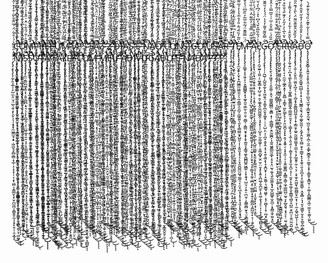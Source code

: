C̵̡̧̢̨̨̧̛̛͕̟̤͎̻̙̥͎͓͇̗̙̼̲͈͈̣̟͖͓͎̰͖̤̺͎̞͔̬̣̺̯̫͎͕͉̖͔̳̠̺̜̟͍̖̦͔̰̼͕̟̖̱͇̭̠̬̩̼̩̪̥͖̯̝̩̠̬̜͕̰̥͇̬̮̮̜͓̜̬̖̩̙̼̫̞̠̫̰͒̀͊̾͛̄̃͛͌̍̄́͐͆̒͛͆̈́̈͂̎̌̆̌͐̍͌̿̃͆̃͛̊́̑͑̇̏̋̎̅̏̎̽͒͊͒̒͆̐́̆̀̐͊̀͊͆͗̔̈́̊͌͐̊̌̈́̎̂̍̏̾̇̃̽̎̏̉̓̂̀̚̚̚͘̚͘͘̕̕͜͝͝͝͠͠͝͝͠ͅͅͅͅƠ̷̢̧̨̢̨̡̨̧̢̨̨̧̨̛̛̛̫̰͍̞̲͔̜̪͎͙͙͎̯̝̳̤̗̜̙̩̯̮͉͈̹͙͉̺͖̺͉̼̹̯͖̣̝̰̮͔̩̯̦͇̝̩͍̰̙̼̰͔̗̖̜͚̭̟̖̻̞̪̥̪̦̠̼̭̦̟̬̣̙͇̺͈̪͉̰͖͔̬͕̌̃̂̃̀̎̎̌̀͆́͋̈́̋̐͑͑̌͆̄́͒̋͊̇̑̍̀͂̽̋͒̋̄͐̿͐̀̇͋̐̐̓́͗̎́̍̑̆͊̐͐̀͋͐͒̐͒̀̈́̏̈̎̄̈́̋̍͌͑̓̉̒̀̒̍͋̋̾͋̐̊̉̅̈́͑̓͗̚̚͜͜͝͝͝͝͝͠ͅͅḾ̷̡̧̨̢̨̨̛̛̛̛̛̱̩̜̖͖̣̻͚͈̣̝̙̬͍̦̳̦̙̲̦̼̼͙̱̤̦͖̭͖̗̳̭̖͔͚̥̯͇͕̪̟̞̬̹͉̱͈͓̞̟̱̘̪̤̞̫̦̺͉̩͉̳̝̬̘̣̻̠͉͚̣͓͉̭̤͇͙̘̣̰͎͙͍̣̦̬̻͔̦̋̍͆͗́͐̄̆̌̋́̅̎̿͑́͂͋͑͊̋̑̆̈́̐̌̉̂̏̉̈́̒̀̿̊͛̄̈̈́̋̀͑̎̌̓̈́͊̂̽͆̌͆͗̾̔̉̌̃̃̇̐̔̃̓̈́̓̔̔̉̋͂̈́̔̄̄͛̚͘̚̕͘͘̕̕̕͘͜͝͝͝͠͝͝͠͝ͅͅͅͅP̷̡̧̢̢̧̢̛̛̛͚̠̭̞̻̣̯̪̝̦̝͇̜̦͓͔̞͇̙̝̣͚̳̱̠͉̠̮͔̮͖̣̖̞͎̼̲̟͔̬̳͖̮̰̱̣̼̘͖͉̙͖̝̮͎͎̟̦̲͎͍̮̰̟͎̜̟̥̯̪͙̟̪̤̖̟̳̻̝̗̬͓̻̬̖̞̳̈́̀͊̽̂̆̈̀̆̈̌̎́̓̔̽̊͋̇̑̀̾̉̏̉̈́̓̔̄̅̓̀͗̑͐̊̄͗̀̍̋̑̀̊̇͆̾́͆͋̈́̈̐̊̅͑̏́̈́̓͌͑̅̈́͋̎́̈̌̒͐̿́̀̔̓͑̄͛̃͑̂͛͋̈͘̕̕̕͘͜͜͜͜͜͝͝͝͠͝͝͝ͅͅŖ̶̨̧̨̧̨̡̢̡̡̢̛̛̛̞͇͚̗͕̮̠̲͈͕̫̻̳̹͙͙̰̻̳̣̺̜̤̬̞̟̗̮̮̭̣͈̙̖̣̮͍̤̹̯̭͕̼͙̫̙͓̼̝̦͖̠͈̭̥̤̝͇̱̱̭̠̩̱̬͕̥̼̘̱̻̻͍̪̝̳̬̙̖͖̮͎͍͎̦͕͇͑̆̂̓̈́͋̀̑̈̄̽̉̄̈̎͊͆̈̾̽̂̑̑̐̈́̏͑̎̽̓͊̑͛̀̇͌̒̒͋̅̾̀̍̈́̎̈́̎͂̆͆̋̀̈̑͛̈́͂̉͂̇̈͒̐̿́̽͂͂̉̌̅͑̀͆͛̄͑̀̓͌̓̄̕͘̕͘̚̕̚͜͝͝͠͝͝͠͝ͅḘ̴̢̢̢̡̡̡̡̡̛͍̘͚̩̦̗̜͖̤͔͉̬̮̤̘̮͍͎̪̟̠͔̠̬͉͖̟̙̦̭͎̹̻̠̝̥͔̳̞͎̤̹̠̦̺̭̥͔͍̼͕̙̹̯̹̤̥͎̦̘̪̙͕̰̭̜͎̟͈̺̥̲̣̱̤͓̜͖̭̠̙̖̣̉́̓̐̿͋̓͋̐͌͌̉̀́̈́͒̍̏͋̆̆̍͋̽̆͐̿͒̈́̓̔̓͌̽̈́͗̌̊̀̍͒̾͋͊̈́̿̄̈̿͌̀̈́̉̀͂̋̆̊̉̉̒̏͛͂̽͒̈͒́̀̈̀̀͂͛̉̍̍̈́͐̈̒̒̂̾̃̎̀͘͘̕̕̚͜͜͜͜͜͜͝͝͝͠͠͝ͅͅĬ̶̡̧̧̨̨̡̨̡̡̛̛̛͈̲̦̬̩͈̳͕̩̺̹̳̞͇̥͙̗͕̣͍̥͖̠͚͙͔͙̱̹̲̮̮͍͚̟͎͔̻̞̲̣̹͍̜͇͉̮̺̮̘͓̜͎͈̗̺̯̤̻̼͉͎͖͕͍̝̫̬͖̖͇̻̙͕̞̫̹̤̯̭͎͎͙̼͚̟̖͖̑̈̑̽̏͗͐̀͛̋͆́́̈́͛̃̋̅͌̾̈́̎͗̒̓̆͆̒͛̔̿̔̏̌̂̃̄̐̑͑̆͑͒̓̓͛̔̒̿͌̾̋͂͌͐̽́͒̎̈́͆͐̈͗̏͋̈́̾̍̈́̈́́̋̉̋͑͐͗͘̚̕͘̚͘̚͘͘͜͜͝͝͝͝͠͠͠͠͝ͅ ̴̧̨̡̡̧̧̨̡̨̢̡̛̛̛͎͚͇͚̙̝̥̥͉̘͍̪̲̠̬̼̜͍̱̭͙͔̥͕̻̥̣̩͇̬̺̱͎̱̞̤͎̹̟͈̟̯̥̰̘̹̣̩͎̯̤̥̯̱̦̺͓͖͕̼͙̯̤̤̻̥̲͎̦̼̻͖͉̳̱̺̻̰͇̤̯̐̍͆̇̇͛̒̌͐̀̈͋̊̈́̏̀̾̑̇̍̍͑̀̀̆̏̓̈͋̾̋̀̌̊͆́͆̓̈́̅̐̈́̽̐̔̒̾́͊̋̄͌͂͗͌͗̀̄͊̃̅͆̃̑͐̾͊̊͌̃́̔͊͋̓̃̏̑̍̚͘͘̚̕͘͘̚̚͘̕͜͜͜͜͜͝͝͝͠͝͝͝ͅͅͅƯ̸̡̨̨̨̡̛̛̛̯̭̘̫̠̫̘͖͍̖͕̣͚̠̪͓͈̯͎̯̠͖̞̱̗̥̣͎̠̣͓̩̮͍̙̙̰̣̻̳̫̻̱͓̰̱̪͔̥̪̻̥͎͉̪̬̫̙̙̠̠̮͍̖͙͚̗̝͔̲̞̯̳͉͓̳̮̦̦̖̙͍͉͕̦̮̞̗̱̗̍̑͊̂͌̈́́͐̏͂͂̆̑́̃̽̊͊̽͊̑͌͋̌̋̇̑͛̈̔̈́̊̄͐̂̄́̽͛̒̀̽̊̋̈̄̂͒͊̓̓̅̑́̓̓͐͑͋̀͛̈́̀̑̓̌̂̽̾̓͌̆̑̈́̍̎͊̈́̎̀̑̈͆̊͂̈̋̏͘̕̕͜͜͜͜͝͝͠͝͝ͅM̶̢̨̡̡̢̡̧̡̛̛̛̹̯͙̞̖͈̦͔͍̠̻͚͖͙̱̯͇͍̲͓͉͙͓̻̤͚̰̜̺͖̰͎̞̻͙͖͔̟̯̳̰͇͚̣̻͖̖̹̬̳͇͙̠̱͉̭̫͕̮̤̱̟͚̝͎͖̩͕̮̟̺̝̖̟̰͉͍̭̭̹̣͙̫̝̣͚͇̮̪͂̑̉̒̂̓̈̈́͆̅̈̈̐͌͑͂͋͋̈́̇͆̍̈́͑̔̂͗͒̀̉̆̈̓̋̐͛̽̊͑̋͛̈́͒̈́̅̋̽̋̽̌͂̓́̄̉̇̊̋̒̈́̈͐͛͒̊̆͐͌̈́͌͐̏̆̃́̌̈́͂́̈͋̃̏̈́̒̉̾̿̚̚̕̕̚̕͠͝͝ͅͅͅ ̷̨̨̧̢̨̢̧̢̨̛̛̘̱̪̩̤̭͍̙̯͚̖͍̤͓̺̙̮̱͍̠̱̣̘̜͓̯̙̭̩̳̟̞̼͚̤͈͕̞̗͚̟̦͎̗̻͉͖̟̖͚̟̖͓̗̩̜̩̗̖͔̫͎̩̫̣̝̪̲̝͕͕͍̞̲͓̜̪͈̠̟͓͈̰͙̲͙̉͂͒̾̋̄͊̍̆͊́̋̊̿̈̍͐̀̀̆̈͑͐͊͂̉̈́̎͛̄̑͑̍̓͊̅́̆̌̃̔̍̐͊̈́̈̆̋̃̀̿̑̊̍̒͗̋̍̄̓͒̍̌͋̈́̔͑͐̌̓͌͛̏̈̈̐̈́̍̏̂̈́̓̅̓͒͘̚̕̚̕͘͜͜͜͜͜͝͠͝͝͝͠͝V̴̨̡̡̡̛͇̺͉̰̘͓̤̰̮̯̝̳̮̜̼̳͍͓̲̤̘͈̺͈̖̩̰̖̘͓̞̣̺̻̤̳͙̘̼̥̣̙͇̥͙̦̱̜̤̜̙̫̣̫̪̭̼̘̤̗͕̰͕̠͓͈͙̱̦͈̪̦͈̮͓͖̥̟͎̺̗̥͖̳̫̦̩̮̝̟̺͒͒̉͑̄̅̃̽͛͐̐̆͋̀̏̎͌̋̌̈́̈́̅̄́̂̀́͗̉̆̋͋́̿̀̈͑̈́̿͐̽̈́̄̌͛̒̓̂͂̿͆̒͗͌̈̋̆̒̽̔̀͋̆̈̒͛̐̔͗͋͊̅̊̍͆̅̋̊́́̀͒̆̽͊̊̕̚̚͘̕̚͝͝͠͝͝͠͠ͅͅͅͅͅP̷̡̨̢̨̧̡̨̧̨̡̛̛̱̝͙̘̘̲͉̮̝̘̣̝̹̘̲̼̣͙̟̦̳̯̗͈͓̦̠̜͔͕͈͇̲͎̖̬͕̫̜̩͎̘̫̟̘͇̱̟̮͈̪̩̘̩̣̼̬̣̤̩̖̦̭̙̩̝̤̪͈̰̰̝̯͈͚̼̘͈͇̲͚̯̪͗̄̑̋̆̈́̈́͆̅̍̋̍̔̍̌͆̂͊̈́͛́̊̉̈́̉̐͐͊̈́̊͊̿̊͛́̿͛͊̉͑̓́̈́̉̑̋͐͌̂̽͒͂́͗̒̊̀͗̽͆̀͐͂͋̀̀͊̎̈́̈́͋̀́̃̌̉̓̈̍͊̈͌̑͆̈́̚͘͘̚̕͘͜͜͜͜͜͝͝͠͝͝͝͠ͅͅS̴̡̡̢̨̡̧̧̧̡̧̨̧̢̛̛̞͙̩̜̻̞͔̫͈͔̞͈͇̤̩̪̼͍͔͇̣͚̩̻̪͔̩͈̣̦̪͔̳̮͈̞̗̩͕̯̘̫͍̯̙̪͖̪̟̭̼̼̝̲̠̗̭̘̳̩̫͚̠̹̜̭̲̹̜̱͇̮̹̯͎̯͓̥̰̹̞̾̉̏̒͐̇̍͛͐̈́̀̿͊̈́̌͋̑̄̉̇̂̀̓̓͒̎̀̀̈͌̊̅̅̏̆́̓̓́̋͊̓͆̾̊̌̊̑̀͌̀̇͗̀͌͊̾̉̉̈͒͑͌͊̃̈́̉̃͗̂̍͋̄̐̈͊́̑̀̾̊̂̿͂̍̚̕̚͘͘̕͘͘̚͜͜͝͠͠͝ͅͅͅͅ ̷̢̧̨̡̧̛̛̛̛̱̜̟͙̣̹̥͎̫̳͕̰̖̙̗̳̜͈̺̺̼̣͎̲̞̤͉̜̜̦̲̮̜̬̪͔̥͓̖̩͙͖̘͓̦̯͚̟͚̮̦͓̦̮͙̘̯̞͔̤̙̗̖̠̯̘̙͍̜̬̮͖͈̳͈̭̙̼͖͈̜͇̗̝̮̳͚̻̦̳̻̀̈́̔͂̑̃̋̐͗̈́̽̆͋͌̐́̽̊̆̄̋̔́̊͐̆́́̉̉̍̽̀̂̔̍͊̏͑̋̍̀́̐͆͗̀̐͂͋̀̇̍͑̐̽͑͆͌̀̀͂͂̒̉̆̈́̈̐́̊̿̍̔͐̔̓̇̓̋̐̈̌͐͆̂̏͌̕͘͜͜͝͝͠͝͠͝ͅͅF̸̨̢̡̨̧̡̢̛̛̖̘̞̱̲̣͈̤͚̺̭͕̭̙͍̗̠̺͚͉͓̳͈̩͍̩͕̥̰̘̮̣̻̳̺̥͚̫̬̣̤̼̞̩͚̥͓̩̮͚̯̣̪͎̦̺͙̥͙̣̤͉̜̙̹̪̺̫͈͎̦̲̫̞̰͎͕͉͓̟͇͎̟̪͈̹̬̰̗̠͓̏̋̿͑̈̃̃̔̌̒̈́̌̈́̌̄̈́͑̌̆͗̌͐̍͌̎͑́͋͑̊̿̊̿͛̈́́̀̽́̃͗̂̾̽̇͐̈́͂̌̔́̎̾̋̅͋̎͐̒̎̈̆̑̅̇͛̈́̀̓̒̑̔̇͒̃̔͘̚̚̕̚̕̕͘̚͘͝͝͝͠͠͠͠͝͠͝͝͠ͅͅA̴̢̢̨̡̨̢̢̨̧̢̛̠̩̟͙͍͈̻̺̪͍̺̯͕̠͍͉̩̰̯͈̦͓̫̠̹͍̮͇̥͉͙͉̩̖̮̤̮̜̥̦̬͓͈̖̭̪͖̗̪̠̜̭̣̪͈̝͖̥̩̩̬̻͇̤̦͚̹͍͈͎͖̱̟̼̲̜̗͙̗̠̟̦͎͖͕̺̲͌̿̑̋̑͋̓̀̍̓͛̈̈́̀̑̎̂̀̓̊͋͐̎͑̀͑̂̂̅̋̿̔̓͒͆͆̅͛̅̏̇͊́̓̆͂̊̊̍̃̄̽͌͑̈́̏̊̅͊͆̇͊̒͗̋̓͂̄͋͌̏̄̄̿͑́̓̈̏̃̈́̏́̃̋̀̕̕̚͘̕̚͜͜͜͠͝͝͠͠͝͝Ẑ̴̡̡̡̢̢̛̛̛͔̟͈̳͕̳͖̮̮̪̙͍̳̺̺̣͕̲̱͈̘͉̯̮͇͈̲͚͚̯̦͎̘̳̣̩̱̳̤̰͖̱̼̞̜̳͙̹̝͕̼̹̮̺̮̞͓͇̫̺̟̘̳͖͚̪͇͇̥͓̲̠͈͓̲̺̖̰̣͇̖͔̱͙͖̖̬͎̳́̀̃̏̍̂̀̈̽́̄͋͐͛̇͐̐̂́̒̊̈́̑̓́̎͑̒́̔̀͐̄̌́̃͑̾̾̑̇͗̒̌͊͌̓͋̀̋͋̑͆̈̈́̈͒̽̀̿̋͐̍̈́͛̉̎̓͌͂̈́͒̈́͐̓̀̈̓̅͋̔͒͘̚͘͘͘̚̚͘̚̕͜͜͜͝͝͠͠ͅͅͅ ̶̧̧̡̨̨̨̡̢̛̱̮̫̝̗̮͔͉̱̪̭͔̪͔͔̞̠̼̰̜̣̳͖̫̪͙̤͔̱͍̭͈̰̼̱͙͈̖͖̥̮̜̘̙͚̥̩̼̪̥̗̖̟͎͎̭̫̤̭̫̦̰͉̼͇͈̮̥̹͉̝̻͕̦̯̼̻̺̗̳̤͙̦̟̗̦͖̏̓̓̅́̏̈́̋̀͆̆̇̍̽́̑͐̉͋̆̏̍̈̋̍̆̿̐̆̓͑̅͋̉̍̈́̿̇̀̅̿̑͗̉͛́̄̐̍̍͋̈́̏́̅͐͑̍́̈̍͊̏͐̏͌̽̾̓̈́́̌̾͒͒̊͊̾̇̏̃̈́́͑̏̓̂́̊̚̚̕͘͜͜͝͝͝͠͝͝ͅͅͅ2̷̡̢̡̢̢̨̧̧̛̛̪͙̫̜̱͚͉̭͖̳̙̪̫̞̘͔̙̠͉͙͚̖̝̳̠̺̝̞̖̯̮̲̲͖͙͎̦͇̲̭̻̖͚̯̮̘̰͚͈̱̮̼̪̝͎̹̯̰̺͉̝͔͙̖̙̟͕̭̺̳̝̩̱͕͍̱̩͚̭̰̣̜̜̰͚̯̫̅̃͋͐́̓̏̀̾̒͒͛̓̈́̓̍́̈̈́̈́͆͂͗̋͂̃̒͂̓̉̈̏̄̎͂̓͂́̌̐͒̄́̊̒͑͂̈̆͒̓̅̀͆̽͛͗́͊̉͋̌͋̋̒̇̈́̃̓̇͋̈́̍̿͐͂͆̈͐̃̒̏͂̒̔͘͘͘̚̕͘͘͘͜͝͠͝͝͠ͅͅͅͅ ̶̧̡̡̧̧̡̧̨̧̛̛͔̗̠͕̥͙̫̭͓͇̯̮̹̯̰͓̹̦̬̖̯̘̟̭̞̫͍̣̹̣͓̣̭̯̣̪̞̹̣͔̣̞͇͙̗̮̣͖͓̯͔͙̻̣̹͎̠̼̺̪̼̲͕̠̲̮̥̦̥̩̘̫̘͕͔̺̼̖̪̥̫͈̼̹̱̳̜̭̓̑̐̄͒̐͆̀̐̀̓̈̐̊̀̃́͋̉̇̾̀̌̃̈́͒̆̈́̈́͐͛̀̾̀̔͊̀̿̇̊̐̍̇͒̐̇̀͌̀͌͌͛̉́̂͛̐͐̎̃̏̒̾̈́̽͋͑̋̓̂͊̈́̽̽̂̎̆͗̒̾̿̊̄̎̚̕͘̚͘̚̕͘͘͜͜͠͝͝͝͠ͅD̴̨̨̡̡̢̢̨̧̧̡̢̨̛̛̘͈̬̲̫̼͙̣̼͙̯͕͉̥͓̲͖̙̳̫͖̭͈̬͔̞̺̲̟̩̲̞̬͚͈̭̫͖̗̦͔̙̟̝͕̩̼̭̹̯̩̹̜͕̼͔̼̼̞͚̥̖̫̟̮̦̩͕̦̫͎̜̬̞̩̱̮̜̜͇̜̝̱͓̪̂̋̌̌͑͗̔́͑̌̈̿̍͂̀̍͑͐͗͊̀̽͒̂̉͑̀̏̒͂̀̽̀̍̅̌̈̂̉̐̑͂̃͗̌̈́̋̓̔̓̊́̃͑̇̇̇́̀͋̾́͗͒̅͂̍̀̏̄̿͛͗̔̏͐̌̔́̊̀̄͆̄̔͑̕̕̚̕͘͝͝͠͠͠͝͠ͅͅͅĮ̴̢̡̧̧̧̡̛̛̛͓̪̠̼͙̹͖͖͖̲͔̹̟̻͕͍̦̞͈̖̳̟̪͔͙̞͕̣̞̦̥̞̱̩̞̺͔̱̭̪͕̮̻͇͚̮̫͕͔̮̞͈͕̺̩̤̩͍̞̝͚̦̥̦̯̠̣͔̝̪͉̳̬̣͖̼͔͇̮̺͉̤͓̯̭̺̠̼͇̠̻̅̂̈̀͊̀̆͊̂͂͋̎̍̓̐̑͊͛̓̓̆̒̌̐̈́̓̂̂̀͂̈́͋͑̃̒̍͌̽̾͆̈́̆́͊̊̅̓̈̍͒́̽́͗͂͒̉̀͊́͛̀̀̀͛̂̉̃͋̓͗͑̃̀̀̿͂̿͛͌̋͒̃͑̒͋̐̄̕̚̕͘͜͝͝͝͝͝ͅÀ̴̡̢̧̨̡̧̡̧̢̡̡̨̡̛̬̩̪̤͖͈̪̻̠̦̤͎̬̖̫͉̙̫̖̞̻̗̼͔͓̮͎͉̦̖͕̲͉͍̳̩̥͖͕̻͇͍̞̝͎̮̤̘̥̝͎͕̪̞̟̭̮̲̭͉̤͙̦̬̪̘͎̯̰̺̜̼̙̙̭͙͚̜̘̞̦̦̈͗͛͋̎̓̐͋̏̀͐̓́͛̀̅̋͛̈̀͆͗͋͗̑̀͋̎̃͗̐͐̿̑͛̐͒̔̿̉́̌̌̂͒͊͐͂͂̑̏̒͑͌̄̂̈́͆͑̒͐͋̎͆͑͆͋̿̽̓͒͌͋̀̿̽͛̊͛̀̀̀͐́̊̐̂̄̚̕͘̚̕͜͜͜͜͝͠͝͝͝ͅŞ̵̡̢̡̧̧̨̨̨̧̡̧̢̛̛̛̱̦̖̗̠̘̹̺͖͚̙̤̠̥̥͈̮̻͚̖̱̻͉͙̜̳̖̣͙̙̲͔̯̥̩̖͕̹̫̰̹͇̜̦̹͓̩͚̳̤̠̞̰̤̤̟̤̬̼̞̭̻̫̱͈̤̘̲͓̘̳̬̟̦̖̣̺̣̮͚̮͇͈̆̔̾̒͐͗͑̈́͛̈́͑̆̏̍̍̓͋̄͐̾̿̇͑̐͛̉̽͆̈́̔̃̋̌̅̈̈̓̔̉̌́̈́̂̈̎̔̾̄̄͊́̑͗̾̒̏͐͛̀́̿̒̿͛̑̑̂́̋̎̀̃͐̉̆̑̇̈̃̆̐͆͊̅̑̏̿̐̒̚͘͘̕͜͜͜͜͠͠͝͝ ̷̡̧̢̧̧̨̢̧̧̡̧̢͕̰͇̥̼͉͔̭̗̯̘̦̼̹̩͇̞̲͙̼̰͓̬͕̦̻̭̟̭͍̟̳̪͇̲̗̦̹̖͙͖̦̻̼̫̗̥̜̭͖͔̰̙͕͎̰͓̗̖̻̹̦͍͔͕̦̲̞͔̖͉̫̩̣͔̤͙̪̟̗͚͚͙̪̜̦́̔͐̈́̇̍̀̉̍̆̈̏͛͆̊̈̿͂͌̾̃̓̄͊̇̑̓̉̉̄̎̈͊͌̋̾̽̅̇͌́͛̾́͗̽͂͌͑́̓̆͗͆̾̊̔͌͊̆̿̍̑̋̂̈́̀̑̿͑͛̏͑̔̂̇͛͛̈́͋́͛̾͊̚͘͘͘̕̚̕͝͝͝͠͝͝͝͝͝ͅͅĘ̷̨̨̡̧̢̧̧̧̧̢̨̡̨̡̛̛̞͚͍̭̝̮͕̞̭̻͚̼̠̫̤͔̱͎̭̱̺̲̬̯͙͍̩̠̣̣̘̤̳̣͕͔̞͕̘͎̝͔̹̰̲̣̱̤̣̯̹͇̥̲͍͈͍̬̜̜̹̖̳̙̪͈͇̥͔̜̞̳̝̼̤̗̰̘͇̤͖̯̑̄̓͗̈́̃͂͋̌̿͛̌̀̉̐̊̇̆̈́̔̏́̓̓̉͑̃̌̓̉͂̂̎̈́̏́͂́̈́̌́̽̀̎̑͗̈́̑̒̎̃̑̿̊̒̋͛̋͒͂͌͑́̿̾̈́̈́̔̍̽̓̆̌͋̄̔͊̈́̈́͆̈́̀̍̊̚̕͘̚̕͘͜͝͠͠͠͠͠͝͝ͅͅ ̶̨̢̢̨̢̢̢̧̛̙̟̙̘͕̭̹̬̪̰̺̖̤͇̮͖͎̤̟̝͙͎̜̯̥͓̜̗͉̭̘̳̮̜̜̭͕͓̼̜̯̳̮͓̫̦̙͙͉̭̥̣̞̱̻͕̣͇̺̥̖̺̜͔͉̬̩̺͍̼̝̰̹̰̣͚͖̻̦͙̹͔̝̙̻̦͍͍͖̓̿͋͊͆̈̓͊̓͑̆͛̾̉̐̃̓̉̓̈́̔̐̋̓͒͆̾̌́̋̓̎̓͂̐͊̎͊̈̽͂̏̍̃͌̃͊̉͂͂̃͗̽̒̇̽͐̽̈̑̑̐͊̾̋͂̐̓̽̆̾̒̌̑̈́̑̿͌̽͐̀͒̾́̕̚̕̚͘̚͜͝͝͝͠͝͠͠͝͠ͅͅN̴̡̢̧̨̨̨̢̛͍̭̣͎̼̞̹̥̥̪͎͎̼͈͙̱̟͎̱̖̩̱̯̜̭͔͈͖̺̙̖̘͍̰̲̳̺̺͔͇̲͙͈̥͓̠̝̺͈̗͕͔̭̪͍̖̫͙̫̙͍̲̪͕̹͓̪̥̤̹̥̙̞̳͕̥̘̺̮̰̹̙̤̬̰̬̺̰͊̅̽̍̄̀͛̓̋̉̇̔̋͐̇̈́͗͒͊̓̏̊̀͗̀̇̎̎̉̄̏̐͆́̔̀̀̾̓̓́͋͊̉̾̆͒̍̂̀̾̓̇̋͆͒̾̍̈̎́̉̈́͂̉̍̀̏́̉̾͌̈́́͒̈́͐̅̈́͛̋̔̒͑͆̍̕͘̕͘͘̚̚͜͜͜͝͠͠͝͝͝ͅͅÃ̸̡̧̧̢̧̨̧̢̨̧̡̛̳̰̖̳̠̭̳̳̹̰̥̼̰̱̳̻͔̻̭͇̼͙̰̮̞͓̭͙͇͎̙̻͔̖̳̝̰̞̜̲͓͔̗͚̭̻̺̭͚͖̹̟͕̻͈̠͖̬̮̳͙͙̺͎̭̟̺͕̯̼̠̮̩̼͇̙̝̞̗̥͖̫͇̯̜̫̾̈̃̒͐́̃͊̓̅̂̋̋̒́̌͗̅̈́̈́̐̿͋̑͐̇͌̎͒̈́͊̑̿̀̇́̅͛̆̒͗̈́͑̓̒̅̓̓͗̽́́͌͊̃̏́̂͋̔̆̈́͂̽͒̍̉͋̍̍̈́̆̈́̑̀͛̍̔̂̇̊̀̋̃̓̓́̐̈́̚̚̚̕͜͜͝͝͝͝͝͝ͅƠ̸̡̢̧̨̧̢̢̧̡̡̧̢̨̨̹̝͖͎̰͎̗̘̮͇̱͓̼͍̟̼̣̜̺̪̥̙̤̗͇̟͕̮̰̲̟̬͚̫͇͎̬̭͖̞͖̼͇͈̱̮̬̜̻̥̳̞̳͓̳̞̮̩̫͙̮̣̘͍̤̤̳̪͉̟͚͕̦̦̩͇̬͙͕͖͈͕͔͆̈̒̔̓̈́̐̏̀̔͋̂̋̊̾̉͌̃̅̅͗̉̽̄͂̆͊̈́̿̒͑̇͒̊͛̔̋̌̐̇͛̒̑̂͂̂͂̌̔̑̀͐̈́̇́̍̀̃͛̈́͛̅̓̒͌̀̈͐̀̒́́͒̇̒̌̀́̀́̀̎̇͐̒̃͊̌͋̈́̚̕̚͘͠͝͝͝͠ͅͅͅ ̶̡̢̡̧̧̨̢̧̛̮͉̣͉̠̗̠̭̳͔̙̬̜͚̠̦̱̻̬̖̰̣̰̲͇̝̝͓͉͉̙͎̣̲̜͙̜̟̯̞̦̠̥̤͕̮̱͇̦̣̭̙̬̙͉̱̭̟͔̠̺̟̞̣̬̗̤̬̮̣̱͉͎̞͍̙̫̝̙̮͉̪̦̺̮͈̂̏̋̐͒́͐̊̔̄̔̽̅̂̂̃̅̒̎̇͐̿̇̄̀͗͂͂͌̓͗͐̊͋̒̍̂̉̔̈́͂͐̑͂́͂̑̈́̒͊̀̉̊̈́͋͂̒̔̂̀̀͐̈̀̈̅͆͆̓̔̽̐́̊̊̌̐̂̀̍̀͗̓̓̉̀̀̐̚̕̚̕̕̚̕̕͜͜͜͜͝͝͝ͅͅC̴̨̢̨̨̡̢̛̪̖̻̖̙̰͎̻͚͚̣̻͓͚̖̙̼̫͉̤͕̭͈̻̩̘͓̣̮̲̝̖̤̘̲̳̬̜̟͇̜̮̬̖̹̺̘͍͈̼̪̤͙̲̜̺̮̘̤̜̤̪̦̠̱̲̗̺̝̹̰̣̮̼̺̙̭̯̗͈̺̫̮̺̟͔͍̫͚̪̭̑͌͒͛̄̿̓͗͂̒̊̋͑̎̊̓̉͆̆̓̏̌̀̄̐̽̈́̉̈́͑̑̾̇͌̊̽̎̆́͐̌̊͒̔̑́͒̿̀̀̒̉͌́͋̽̀̒̑͂̓̍̎̈́̃̽̈́̄̓̑͑͂́̑̃̀̆̈͐̑̋̓̉́̾̃̚̕͘̕͘̚̕͜͜͜͝͝͠͝͠͠Ớ̸̡̨̨̨̢̡̢̛͚̥̰̜̹̤̜̱͎̠͎̳̗͙̼̪̳͚̮͇̼̥̩͎̮̤̪̤̹̲͍̖̠̻͇̰̩̫͙̙̞͔̖̯̻̭͍̠̱̻̗̞̝̭̞̥͕̜̭̬̮̳͈̰̹̟̲̯͖̥̜̪̟̥̮̞̼̗̦͈̼̰͉̥̞̜̃̃̿̌̂̐̌̆͐̏̌͐̍̆͆͑̈́̎̒̆̒̈́͂̓̂̀̉̅͗͒͐̈͊̔̔̑̃͆͗͋̎̒̂̈́̈͐͂̔̎̀̋̈̀̔͆͌́̒͛́̓̍̾̃̽̌͗̄̇́̑͂̌͊̑͋̆͊̂̈̋̀͂̓̕͘͘̚͘̕͜͜͜͜͠͠͝͝͝͠͝ͅͅͅṊ̷̨̡̨̧̢̨̛̛̛̛̲̳̬̳̫̣͍̰̝̠̘̻͉̠̮̥͖̭͍͔͓͖͕̩̬̰̱̖̰̘̻͇̠͔̺͚̣̼͖͎̳̟̗̖̜͉̰̺̩͈̫͉̲̝̭͚̘̮̳̦̙̱̞͔̹̯͍̱̞̥͔̟̘͖̩͉̣̙͎̗̬͈̣̻̪̖̩̲͇̼͗̃̇̀̈́̂́̒̔̍͐͆̾͆̽̏̆̓̏̀͒͋̉̾̓̏͐̓͆̂͌͗͐͊̈́̂̄̊͗̓̅̾̂͋̇̀̄̊͐̽̍͋̀̌̾̒̑̓͂̽͒̋́̑̐̐̏̿̔̐͑͆̈̍̊̐̃̎̀̂́̓̈́̾͛̕͘͘͘͘͜͜͠͠͠͠͝͝ͅŚ̷̡̨̨̢̢̢̢̧̛̛͙̞͚̟̜̩̼̗̳͙̰͇̞̲̩̱̮̳͉̟̲̰̠͉̹͍̮̖͈̩͔̝͇̫̘̼̥̺̩͈͇͕͙͓͇̺͙͈͓̱̦̲̩̭͕͔͔͓͇͓̭̜̼͎̳̜̲̗̺̱̩̱͕̦͈̺̩̳̰̣͚̱͈͈̺̘̣͈͉̈́͒̍͑͑̍͂̆̔̅̓͒͒̀͂̽͐̐͐͆͌͋̋̏̈͒̀͌́̀͗͛̾͊́̐̏̒͆̓̈́̾͋̆̅̂̈̂̏̿͛̉͋̄̆̂̆̏̈́̎̔̐̑́̍̊̀̆̈̅̒̀͘͘̚͘̕͘̚͘͘͜͜͜͝͝͠͠͠͝͠͝͝͝͠͝͝͝͠͠I̷̢̢̨̡̧̨̧̧̡̢̡̨̢̛͉̗̝̪̝͚̤̤͙̝͇̜̣̯̖̤͇̼̪̪͙͎̻͇͙͓̖̼̟̠͕̖̬̫̣̩̹̰̦̥̱̙͉̰̪͖̯̬͚̳͙̹̮̦̣̯̲̥̼̺̬̦͔̝͔̗͉͙̯̗̳̤̘͉̯̞̥̪̫̤̓̈́͑͊̓̀͌͒̍͋͆̊͆́͊̀̾̇͐́̌͊̄̈́͑̉̌̍̃̈͑́̀̈̍̀̎̈̇̒̎͑̈́̃̓̉̔͆͐́̒͑́̈́͊̄́́́̽̎́̄̄̈̑͂̆͗͌̋͆̂̎͂̀͋̋͗͒̋͛̓̚̚͘͘̚̚̚̚̚͜͜͜͝͝͠͝͠͠ͅͅͅͅĠ̶̢̢̧̡̧̨̛̛̛̝͚͓̬̗̩̟͍̰͚̝̞̹̦͕̞͓͙̺̰͈̱̘͇͉̻̰͙͖̥̘̙̙͈̞̩̫̜̱̬͖̳̮̬̮͙̟̘̬̺̲̗̳̟̘̻̪̳̠̤̰̰͓̰͓͈̫̦̣̘̫̥̲͖͈̺̙͉̣͈̯̞͇͇͕̲̂̈́̒͛̄̾͛͑̂͂̉̽͊͌̂̐͐̐̈̈́̀̃̓̎̓̋͌̆̍͌̓́͂̓̿̆̃͐͊͆͐̆͑̀̈́̋̈̊̓̀̆̈́̀̑̃͆̒͆̊̋͗̾̆̌́͆̿̑̄̀̾̽͂͛̊̆̄̓͋̌̈́͘͘̕̕̕̕̕̕͜͜͠͠͝͠͝͝͝ͅͅͅͅͅͅƠ̵̢̧̡̡̢̡̨̡̘͙̫̭̜̪͚̦͎̪̱͎͈̺͓̟͚̲̥̫̹̱̼̙̖̱̯̮̞̪̣͎͇͚͍̺̣̣̦̘͕̦̭̗̟͎̺̯̞̼͇̰͓̹̱̘͕̝̬͉͇͉͈͍̞͉̲̘̝̹̮̫͍̮͓̟̤̬͙̙̣̻̰̳̞̾̏̏͗́͊̽̓̓͂͂͋̉͊͑̐̎̋̆͛̆̈́͌̃̓̆́̇͒̉̀̃̏͛̍̍͛̄̂̌̍̌̈̓̓͋̂̀̍̇̒̅̈͊͂͛̆̅̊͋̓͗͊̓̎͐͆͆̈́̀͂͌̏̿̈̐̑̍̊̓̈́̃̉̎͗̓̕͘̚̕̕̚̕̚͜͜͜͜͝͝͝͠͠ͅͅͅ ̸̡̢̡̡̨̡̨̧̡̨̨̢̡̛̲̪̩̪̺͖̥͎͖̬̙̳̜̩̱̻̪̲̥͚̮͈̥̞͚̮̲͈̱̳̯̼͉̖̞͕͚̥̬̘̗̭͚̙̺̙̹̲͓͓͉̜̲͓͕̤̦͔̦̯͎̦͈͖̱̺͇̥͍̙͚̫̫̳̬̤̗͔̳̳̖͓͇͊̈́̐̀͂̽͌̆̈́̈̈͗͂͑̃̂̄̅̈́̽͑̐̓̇̈́̉̔͐̓͌́̉̀̊̈́́̀̆̋̀̎̊͂̊̃͆̉̉̀̆̓̾̈́̂̈͐̈́͌̀̏͛͊͒̂̀̓̂͂̎͊͑͐̅̎̑̑͋̄̐̆̓̑̊͆̈̍̓̆̚̕̚̕͘̕͜͜͠͝͝͝͝ͅͅƯ̷̢̡̢̧̢̧̨̨̢̧̧̛̛̛͕̯̺̮͇̜͎̱̫̲͎̲̺̣͎̜̫̟̦̠͍̬̭̘̠̮͔̣̩͔̘̯̤͚̘̰̳̺̲̳̗̤̣̥̺̤͈̤̞̫̙̳̘̮͎̮̱̳̰̱̭̭̘̘̰̬̟̫͈̭͓̤̼̹̣͚̲͇̥̺̱̜̮̖̜̆̀̍̎̊͑̀̃͊̈͆̃́̽͒͂̃̇̃͂̂́͆̐̓̿͂͂̉̈̊̍̆̈́̏̑̌̀̐̊̓́̾̊̾̎̿̃̒̊̐̈̎̈̏̅̂̈́́̓͛̎̇̌̏̍̈́͑̾́͆̉̅̈͒͊͛̀̊̓̌̃͊͗̓̈́̈́̚̚̚̕͜͝͝͠͝͝ͅͅͅS̷̡̨̧̨̢̡̛̛̛̛̛͎͎̮͚̙̮̱̳̭̙̗̩̲̰͍̱͚̠̻̟̳̟͖͕͔̞͔͉͙͈̘̙̻̺̣̜̘͔̝͔̞̙̫̱̱̜̪̱̱̦͕̪͍͔͎̠͈̰̠̤̝̤͍̯͇͙̙̘̙̰̳̯̯̱̜̱̰̣͚̹͓̥͔͎̞̠̘͊̆͗̎̑̀̔̏́͐̏̈́̊̒̊̔̑̆̎̅̀͒̊̔͂͑̀̈́̀̇͒̑̊͗̎̉̄͛̿̀̃́̆͑̇̅͂̋̄͋̄̌͋̀͐͋̀̃̇̅͊̉̀́̀̀̓̃͛͌͂͐́̊͊̓̽̈́̾͛͑̈́̂̈́́̕̕̕͜͜͜͜͠͝͠͝͠͝͝ͅͅͅA̷̧̨̧̨̨̧̡̡̢̧̢̡̛͖̠̺̺͍̤̱͚̳̝̯͕̥̹͖̱̟̳͕̤̮̻̺͇͇̦̰͓̙̻̙͍̺̬͓̪̻̼̗͚͈̟͓͚̫͖͇̬͖̝͔̭͕͍̹̺͉̲͓̝̣̬͙̩̹̭̣̜͓̪̲͈͉͔̬̰͕̳̜͎̝̙͈̻͎͌̅͆́̐̔͆͆̍͊̀̍̀͐̆̇̔͋̍̏̾͊̈́̈́̂́̾̐̌̂̊̔̈̿̾̐̆̔̈́̉̽́̅̾̄̇̋̍̉̐͂̄́̀̍͌͗͛͐̓̈́̾̿̈́͊̏́̑̇̈́́͋̀͆͂́͆̆͌̆̉̽̒̾͐̈́͊̈́͘͘̕̕̕̚̚͜͜͝͠͝͝ͅR̶̨̨̡̢̨̧̡̨̢̛̛̙͙͈̤̙͚̼̮͇̭̬̹̠̼̪̝̙̻̣̰͖̦͕͉͇̜̝̩͈̳̟̬͓̜͓̱̞̞̫̮͉̰͓̝̲̮̫̱͉̪͚͉̹̳̳͈̳̖̺̣͍͓̱̤͔̥̼̣̘̟͕̰̠̣̟͓̙̲̰̮̭͚̩͕̿͐̒̎͆̅̎͗̿̃̈̏̇̾̿̑͛̉̍̉̀̈̀̀͋̈́̿̌̏͗̉͛̿̐̉́͒́̂̍̅̿̌̀̾͑͒̓̅͆̏̀͛̾̀͌͊̽͋̌̓͐͛̀̔͌̈̒̓̈́͌̍̓̒̔̓̾̑̈̊͛̃͂͒͆̀̽̿͘̕͘͘̕͜͜͜͜͜͜͝͝͝͝͠ͅ ̶̧̡̨̨̨̧̛͍̦̪̟͎͙͖͕̝̳̝͖̺̲̲̦̠̻̦̜̟̠̩͔͉͍̹͓̝̮̻̬̜͕̳̙̱̝͙͙̳͍͙̥̩̮̳̞͎̭̟̗͎̗͚͎̤͈̠̹͇͖͎̮̭̙̝̣̗̪̣̖͍͎̪̘̰̼̻̱̮̫̺̥̹̒̈̐̈͒͒̍̆̑̿͆̾̓̂̈́̿͆͐̋͒͑͋̓͐̎̀̌͐͋̽̋͊̽̏͗͋̀̄͛̄͑̈́̉͋̈́̽̔̆̌̾̈́̄͂̅̐͗̋̆͒͆̀͆̇͋̌́̂̆̽̿͑̀͑͛͊̒͂̽̈́͗́̅̚͘͘̕͘̕͘͘͜͜͜͝͝͝͠͝͝͝͠͠ͅͅͅͅͅͅŢ̸̧̡̡̢̧̧̡̨̛͖̟̫͕̣̟̰̥̥͕̣̥̳̟͙̝̳̫͍̮͉̙̺̝̗̟̣̩̼͇̦̗̹̪̻͙̲͉͚̬̣̤̱͖͎̠̗̙̰͚̥̻̫͉̱̯̗̮͈̲͉̳̗̱̮̝̭̥̜̠̝̟̝̪͖̜̪̟̫̥̱̫̤̟͖̟̝̆́͌̓̒͆̿̒͐̅͂̒̄͊̇̂̾͋͆̄͋̆̽̃̃̏̉͂̅̅͑̈̊͌͊̌̾͋̅̏̍̀̊͑͗̆͐͛̔́͐̉̒͋̓́̾̑́̿́͂͌͆̈́̑̍̒̈̒̑̍̾̉̊̊̓͊͒̌̉̔̔͋̔̕̚̕͘̕͘͘̕̚͜͜͜͝͠͠͝͝ͅE̸̡̧̢̢̧̡̧̨̛̛̼̮̭̙͎̬̹̟̪͖͇̫͖̼̱̤̩̖̰̩̲͇͎̤̯̲͎̼͖̯͍̖͈͓̖̳̮̳̱̟̺͈̖͎̹͓͍͈͓͓͔̦̠̟͈̱̺̪̫͖̘̼͚͉͔̠̮͉̺̟̗̥̹̟͉͈̗͓̭̬͙̘͍͐̋͂̓̏̃́͂̍̎̓̊̅̉̾̓̉̅͌̋̓̆̃͊̌͑̂̿̓͆͂̓̀̿̓͒̓̔͑̈͗̓͛́͂̒̔͑̿͐̃̈́̿̒̽̒̈́̉̍̌̇͂̉̐̀̂͗͐̂̍̽̿͊͐̄͗͊̌͆̉̊̾̌͗̋̐̉̈́̓̄̌̕̕͜͜͜͜͜͜͠͝͠͝͝ͅͅͅM̶̡̡̧̧̧̨̡̧̛̼͚͎͓̞̤͍̝͕͙̰̼̻͇̟͙̘̰̬̯̱̣͚̫̜̯̠̱̹̫̻̜̣̯̳̤̱̟͙̟̝̟͚̱͔͙͇̘̼̬̱̺̻̺͍͖̳̹͎͙̯̘̘̺̤͉͕̯̹̠̪̱̹͕̰̳̯̻̮̙̘̤̥͇͖̱̻̗̺̻̈́̈̿͌̄̈́̃͋̅̅̓̏̎͆̈́̒͒͌̏̓͒̄̔̾̔͒̓͋̃̑̉̎́̄̏̈́̓̋̐͌͑̍̊̐̒̇̂̏̇̈͒̀̑̂͋͑̑̐̋̽̓̓͛̄͋͑͑͊̌̋̈́̌̓́̎̏̾̎̋͂͑̓̽̚̕̚̕͘̚̕͠͝͝͝͝͝͝͝͝ͅͅ ̷̨̨̧̧̡̧̨̨̧̧̡̧̨̛̛̛̺͚͖̹̱̠͚͚͔̩͎̗̞̙̖̺͓͖̻͍̱͖͓̦̤̘̻̻̺̝̯̬̰͈̱̬̹̟̙̦̫̘͎͕̤̟͓͉̝̦̻͓͙̰͎̫̪͔̥̫͇͚͙̣̱͔͈̻̪͎͚̺̫̜̙͔̹͕̬̫͔̫̅̊̐̅̓̿̽͗̓̅͌̈̒̈͋̏̇̄̈̂͋̓͐͑̓̔͒͒̑̉͗̏͂̂̏̂̋̔̒̄͐̑̇̄̆̓͂̈́̿̆̌̓̾̆̉͐̍͛́̍͒̇̀̀̒̿͆͐̅̓̐͂̈́͒̉̚͘͘͘̕̕̚͘̚͘͜͜͜͝͝͠͝͝͝͝͝͠͠͝͠ͅͅĄ̴̧̨̢̨̛̛̛̖̩̝̥̟̘̤̯͎̘̼̩̱̥̭͙̠͕̭̦̣̞͙̯̩̰̩̻͉̩̖̙͎̥̲̭̘͎̯͚̤̱̲̙̲̙͓̺͈̤͇͍͙̯̱͔̱̙͇͖̤̩̹̙̜̦̮̠̮͓̤̯̮̺̣̣̖͈̟̙͓̝̩͔͕͈͂̋̅̇̋̑̊̿͊̾̽́̌̍̀̈́̍̇̆̋̈́̏̀́̏͊͐̌̀̒͂̀̾͑̇̍̈͒̾̋̈̇͌̎͆̆̒͗͗͒̋̔̀͗̽̅̓̆̍͆͌̓͗͐͑͊͛̀̈͆̑͂͌͆͆͗̒͑͂̄̄̌̑̑͆̉̍̐̋̈̚̕̚̕̕͜͜͜͜͜͜͝͠ͅͅͅL̵̡̧̧̡̧̧̛̜̯̬̫͍͎͈͈̣̠͚͙͇̝͎̺̠̯̜̯͔͚̥̭̯̪̰̤͇̭̜͉̟͓̖̩̦̺̝̦̫̯̰͚̗̹̣̬͖̯̺̟̬̤̫̦̤̮͓̙͓͍̝̪̤̲̗̬̪̫̙̩̥͖̣̱̖̖̙̠͎̦̝̩̯͙̙̪̻͙̮̉̍́͋̏̅̂̌́̓͆͛̊̇́͆̀̒̌̈́̈́̄̽͒̏̈͑͊̃̉̀̋̈́͐̾͊͂͒̈̉̅̑̈̿͛͑́͒̾͐̽͋̋̒͛͗͆͋̈̈́̿̅͆̏̔̐̀̄́̽̔͌̄̎̋͒̋̍̒̒̅̋̔̔̈́̓̀͊̕̕̕͘̕͜͜͜͝͝͝͠͝͝G̶̨̨̢̧̡̨̧̢̢̛̩̦̦̰̺̹̝̺͈̬̰̗͓̞͖̯̞̤͓̯̼̥̪̩̬͓͚͙̹̜̦̠̺͕̤͎̣̪͓̣̱̞̭̣̝̜͓͍̖͚͙̖̝͙̪̮̟̣̜͓̫͚̜͉̮͇̘͖̱̹̣̝̗̮̺̞̦̝̹̪̗̟̬̺͚̤͋̿̌͌͐͌̓͛̔̈́́̒̒̆͌̆̈͗̔͐̋̎̅̅̈́̉́̎͑͒́͂̍̏̿͛̋̄̔̈́̊͛͋̃̒̈́̿̇͊̓̀̐̿̓̔̋̿̄̉͌̌̐́͆͑̈́̇́̐̎́́͊͛̌̇̈́̐͐͂̎͗̒̑̒̃͒͒́̐͘̚͘͜͜͝͝͝͠͝͠ͅͅͅƠ̷̡̢̨̧̧̧̢̢̢̢̛̛̛̛̮̖͙̣͖̥̹̹̭̱͚̣͕͈͉͚͖̯̻̻̤̯̱̻̣̞̹̣̳̪̳̗̣͍̰͚̪̩͎̼͍͖͍̳̰̮̲̙͔̠̟̝̤̫͉̯̬͉̬̰͚̫̝̘̟̲̞̺̲̲̥̫̭̪̦͙̯̳͔̬̫̮͙̫͆̎̏́͑̿͒̑͑̅̍͗̆̅̿̍͛̂̊̀̔̇̽̎̀̾̿͌̌͂̓͋̋̅̓̈́̓̑͆̾̇̑͌̂̄̾̓̍̉̆̉̔̈̀̑̏̄͌̽̉̋̏͒̒͑̀͆̿̈́̓͊͌̊͆̎̇̾̀̔͂̆̚̚͘̚͘̚̚̚̕̕̚͜͜͜͜͠͠͝ͅͅ ̸̧̧̡̧̨̡̡̢̨̢̨̡̧̧̛̛͈͓̦̼̝̫̹͔̝̤̭͇̬̠͔̣̺̲̞̩̬̫͕̺̮̳͖͈̰̘͇̝̭̦̬̞̗̯͓̫͎̥̟͙̹̙̰̙̮̣̜̞̭͚̩͕͓͍̜͔͉̹̲͈̙̱̞͙̘͚̩̦̦̫̻͙͙͓͇̬͍̾̃̑̌̒̅̿͛̆͒͋̎̐̈́̅̒͊̈́̎̑͂̿̃̀̈́̆́̈͂̏͛̅̅̿̓̈́̈̎͐͌͒͐͐́̋̃͊͒̔̀̍̊̈̀͌̾͆̍̃̏̓͌̍̀̌̋͑̇͐͂͌̈̽͌̒̓̃̃̀͂͑̾̀̋͛̈́͊͘͘̚͘̚̕̕͜͜͜͠͝͝͝ͅͅȨ̷̨̡̨̡̧̛̛̛̛̮̳̬̺͖̙͖͇͔͚̜̹͍̖̠̺̳͈̝̤͇̩̜͖̦̮͍̰̤̺̗͓̪͎̪̱̘̭̞͔͖̺̠̩͍̜̭̫̤̬̞̘͓̭͈̠̩̼̬͚̫͍̩̫̗͚͔̱̞̜͚͍̤͎̱̻͕̗̝͇̻̲͓͈͖͎̙̞̈́̎̃̏̎̑̉͆͑͗̎͐̊͑͗͐͑͒̅̈́͆͑̾̊̍̂̅̏̄̿̊̊͆̎̄̍͐͒̍̓̈́͐̎̂͆̀̑̊̀̎͌̈́͒̎̄͋̑̃͛͋̈́̔̃̉̑̆͒̆́̀̌̈́͗̓́̾̔͊̋̃̉̇̾̚̚͘̚͜͜͠͝͝͝͠͠͠͝͠ͅͅͅͅŖ̶̡̧̨̡̡̧̨̡̨̢̛̛̛̛̛̝̣̹̼̼͕̼̲̭̝̥̜̦͍̻͔͔̳͓̫̤̙̳̙̙̗̩̗̯̤̱̪̞̞̙̟̭͕͙̱͍͔͔̝̝̼̣̦̠̩̭̯͚͍̻͙͚̳͔̳̦̼̘̳̪̪̠̰͉̞̙̲̬͈͉͔̟̠̙̹̤͍͔̱̲̰̂̅͐̆͛̅̀̓̓̋̓̓͊̋̉̐̏͒̓͛̽͂̏́̾͂͊͗̏̌̾͑̀̎̽̈́̀̎̀̋̆̀͑̇̀̒̽̅́̈͛̌̋̾̂̓̏̔̅̏͗̂̓̈̍̎̈̋̎̈̆͋̎̇͐̒̀͛̈̃̎͐͑̍̊̽̄̚̕͘͘͜͝͝͝͠ͅͅR̷̢̡̡̧̡̨̛̛̛̰͎͍̤͕̪͙͉͚̙̭̱̰̮̘̩͚͙̳̫͚͈̳͚̭̜͇̼̼̠͈̘̖̹̹͇͓̙̗͔̼̹̭͉̱̣̜̣͚͓̩̱͎͉̥̼͓̪̠͓̦̜̮̬̦̙͍͚͔̬̯͇̲͉̻̠̥̺̼̣̬̪̤͕̯̯̤̰̮̺͔̻̽̔̎̌̆͐̍͋̒̀̒̒̔̉͌̾̍̿̓̌̈́̍͋͑̍̓̓̈́́̎̔͗͂̾͛̾̅̀̈̑͑̋̅̄̏͛̐̒͐̄̅̂͒̅̔̐̎̆͑̅̒̾̀͋̓̓̊̆͛̓̏̆̒͌̒̽̇͌̋̒̋̆̾͆̓̈̚͘͘̕̕̚͜͠͠͝͝ͅA̵̡̧̡̡̧̧̢̡̛̛̖͍̜̝̤̥͈̤͚̤͙̪̘̖̣͕͔̺͙̞̯̭͇̪̺͖͔̥̦̟͔̳̱̙͚̠̰̼͖̯͚̮͓̫̲͕̖͕̗̲̱̱̥̼̦͉̖̦͕͓̫̠̭͖̬̖͚̪͇̤̟̼͙̜͕̜̰͕͖̘̺͖̖̹̦̟̤̲͂͛̓̏̎̌̑̆̆͊̆͌̈́̀̎̍́͊̑̎̃̈́̇̑̅̈́̾͊̓̇̍̽͗̃́̈́̀̎̽̉͌̊́͌̀͗̇̎̈̃͊͂́̒͂͐̔͊͂̎̾̑̍̾̈́͂͐̍̏͛̇̊̓̊͌̌̀̀̏͆̋̋͛͂͑̋̊̀͘͘͘̚͜͜͜͜͠͝͠͝͝͠Ď̵̨̡̡̡̨̢̨̨̢̧̛̛̛̛̛̛̛̙͈̙̳̯̮͚̫̘̪̻̩͓͕̠̖͓̘̺͇͔͈͉̝̰̣͚̬̰̼̤͎͕̰̟̭̤̭̝̰̺̣̬̝̣̳̬͙͕͓̯̬̤͈͉͈̪̝̩̞̤̼͈͍̳̜͙̮̭̻̦͉̘̮̞͖͚͕̮̦̥̥̪̥̪̹̳̣̀̓̀͒̐̋̊̒̒̐̋͒̆̄͐̑̇͒̃̏̂͐̀͛̀̂̈̍͂͂̈̐͌̅̈́̌̊̈̏̀̓̈́̓̓̋̓̊̋̾̔̈́̾͒̄͊́̓͛̔́̐̋͒͛͑̑̾̅͋̽̀́̄͆̃͐̾͒͂͌͘͘̚̚͘͜͝͝͝͠͠͠͝ͅǪ̴̧̧̨̨̡̛̛̛̛̛̛̬̬̳̗̞͍̬͔͎̬̖̭͔̣͓̤̥͈̹̲̰͉̫̰͎̩̳̫̟̬̰̮͉̣̺̫͎̱̙̗͚̼͎̪̦̮̼͕͚̙̮̻̭̜̠͚̮̜͓̟͕̳̱̗͓͇̮̹̣̦͚̩̙̻̲͇͔͖̠̫̫̞̞̰̰̩̤͍̏̿͗̒̾͋̌͊͐̏́̌̾̐͊́̀̿̍̾̾̒̍̀͑̾́̑͌̌̔̃͋̽̿͋͐͌̈́̐͑̆͗͑̃͐̈́̐̒̄̓̊̋̾̌́̆̀̓̌́̈̐̋̌̋̇́̃͋͛̇̓̈́̏̄̈́͗͗̎̒͐͒͑̒̚͘͘̕̚͘͜͜͝͝͠ͅͅͅͅ ̷̡̨̡̧̢̧̨̛̛̛̛̛̛̗̼̗͈͎̲̩̜̙̺̼͕̤̤̘̤̲̖̯̠̝̙̯̙̩̖̦̝̥̟̼͖̳̫̘̝̟̣͖̼̮͉̙̻̫̻̣͙̲̜͕̣͓̝̹̜͔͙̖̮̻̠͙̳̲̮̖̟̮̦̪̰̪̜̭̳̭̥̰͎͔̞̙̯̜̜̯͙̲̞͒̓̑͒͌͛́͑̊̌̇̈́́̅̋̄̌̀̃̇͒̓͒̍̂̀̑̓̍̄̈́̈́̾̂̔͛͑̑̀̒̑̽̈́͂͐̓̐̍̐̍̈́̔̊̿̑̈͐̈́̈̿̿̊͂͌̃͒̈́̾̒̃̏̄̇͒̆͆́̍̈͘̚͘̚̕̚̚̚͘͜͜͜͝͠͠͝͠͝Ņ̸̡̧̢̡̡̛̛̛̛̭̫͓͇͍͕̫̰̼̺̣̘͈̤̺̫̹̙͈͍͎͓̯̭̯͍̤̩̝̠̙̘͈̣̪̗̜̻̗̹̘͚̖̹̠̖̤̝͈͙͉͚̥̗͓̤͎̞̖̘̦̘̺̹͈̯̪͇͚̯̬̩̜̼͈̮̙͖̞̦̱̘̻̠̱̬͕̦͖̰̬̐́͑̓̾͐̒̔͆̐͑͌̀̀͂̋̃̑̍̃͐͆̋̂͆̂͆͗̿̽͊͋̑̿͒̓̊̆͗͊̉͊̓̽̐͆̒̂͒͌̒̓̀͂͛͂́̄̋̈́͂̋͊́̏̈́͑͊̂͌͂̅̒̀͛̂̈́͆͘̕͘̕̚͘͘̚͜͝͝͠͝͝͝͠͝͠͝ͅͅI̵̢̨̡̡̡̧̧̧̡̛̹̰̘̼͙̼̮̮̘͓̹̫̞͕̹̫̖͔̱̣̖̱̫̹͖̝̭̬̝̰̣̹̲̥̝̣̹͓̪̘̙̳̰͇̩̱̫͙̲̩̫̮͍̱̼̙̩̜̲̝̼͔̜̼͇̰̱̗͕̯̟͔͈̭̹͚̗̱̣̫͍̣̼͍͔̲̹̰̙͐͗̋͑̽̐̊̈́̎̆́͑̓̉̇́̎̇̆̐͆̈́̑̓̅̂͋̒̎́̾̎̿̎̋̑̏̍̂̉͛̽̽̀͋̓́̂̌̈̎̏͆̈́̂͑̃̈̈́͛̋̈̃͗͌̈́̽̾͒̅͌́̍̈̿̋̆̓͋͗͒̏́̾̑̋̓̓̽̎́͆̿̕̕̕͜͝͝͝ͅŞ̷̧̡̡̡̡̨̛̼̤͔͇̪͖͙̰͕̖͔͈̠̻̪̩̘͉̖̩̗̩̱̺̯̗͔̣̤͖̩̲͓̱̣̠͎̗̦̥͇̰̥̖̱̲͍̰̤͕̗̹̣͈̥̭̠̲͙̘̫̪̯͔̠͉͓͎͕͉̪̙̰̮̩͖̪̣̯̦̹͕̩̖͉̲̟̿̎͋̿̎͐͑̎́̑͋͑̈̽͑̋̽̍͐̀̈́̒̂̈́͂͛̌̈́͆̀̈́́͛̈́́̐̀́̽͗̑̾̽̔̓̔̋̌͌̑̐̅̑̎́͂͐̑̋̀͋͒̔̔̄̂̾̀̊̂̈͋͗̏̉͑̍͊̀͛̒̈̽̋͗̎̀̄̕̚̕̚͜͜͜͠͝͠͠͝͠͝ͅͅͅS̷̢̡̢̡̡̢̨̢̢̡̡̨̢̛̛̼̖̹͕͔̻̙̜̠̥̲͙̖̲͇͍̭̫͙̘͚̱̫̜̫̣͔͇̼̣͚̤͓͚̣̫̙͈̹̝͙̬̬̭̻̤̥̲̝̠͎͇̯͙̯̻̮̭͇̫̞͙͇̣̞̺̤͓͔̝͖̩͕̲̗̫̠͍͙̥̮̙̿̒͌͒̀̈́͑̈̃̐͒̄̾̋̈́̊́̈͊͒́́͊͒̒͆͑̔̇͗͌͆̓̌͐͋̋̆̀̎̄̀͊̆͌͆̄̂̈́̓̄̉͗̑̋͂̀̃̓͐͛͑̇̈́̈̈́̃͑͑̑̈̍͐͐̑̌̈́͊̊͋̅̎͘̚͘̕̕̚͘͘̕͘͜͜͠͝͠͝͠͝ͅͅͅƠ̶̡̢̨̡̨̢̡̧̡̛̙̣͚̖̘͍̪̪͎͚͍͇̜͈̥̣͙͔͎̯̱̭̘͉̺͍̞̤̟̖͚̤̝̘̖͖͔͚̲̭̟̹̣̝̞͖͓̹͎̩̣̭͉͚̱̺̖̫͇͇͚͉͕̖͖̘͓̦̙̞͎͉̳̳͕̭̰̝̫̬͚̙̖̦̬̖̼̖̱̄͂̊̋̆́̀̌̏̈́̂̎̓͗̌̿̈́͑̐́̀̓̓́́͑͌̿̑̐̏̐͂͆͋̉̿͑̓̐̆͗̄͋̌̐̀̏̆͆͐̊̇̌͐̓̆̒̑̓̈́͒͑̀́̓̃̇̄̿̎̀̍͒̄̋́̑̐̄͑̅͊̐͌̎̑͘͘̕̕͜͝͠͝͝͠͠͠ͅ ̷̧̨̢̢̨̨̨̨̧̢̢̛̺̦͙̦̫̲͇͍̟͍̹͔̠̙͙̼͎̰̤͉̫͓̫̳̺͍̫̻̯̟̝̙͔̼̜̞̙̫͎̳̗̱̮͔͕̩̪͙͉͖͇͚̘̬͇͈̤͈͕͓̩̪̼̘͖̝̝͈͎̲̹͎̳̪̯͉̱̘͉̙͔̭̩̎̏̅̏̿̇͋̌̏̉̉͆̋̅̋̇̈̎͒̀́̓͐̓̆͌̀́͒̋̓̈͗̉̉̓̔̽͛̈́̉͊͒̀͆̾́̔͗̈́͛͂̒̃̐̎̾͑͊͋͗̀͊͌͑̀̀͛̔̾̐̐͋̋̃̋͊͋̀̔̊͘̚̕̕̚̚͘̚̕̕͘͘͘͘̕̕͜͜͝͝ͅͅͅͅJ̴̡̧̧̡̨̧̡̨̨̡̡̛̛͖̮̜̳̞̣̘̰̙̼͓̜̮̼̹̦͉͉͕͍̮̖͓̘͖̻̻̮̻̟̻̳̖̳̬̗̬͇̫̮̲̹̗̣͔̻͓̩̟̝̜̬̙̖̤͍̫̝͎̲̦͇̭̯̙̪̱̞̼͚͇͓̦̠͚̳̳̤͚͉̣̫͔̆̈͒̇̄̆̏̊̿̎̾̍͆͂̅̋͗͒̓̂͂̽̅͑͌̈́̈́̄̈́̈́̓͛̉̀̌̈́̆̔̽̇̈́̈͒͋̀͊̔̀̌́̓̏̈̿̊̽̐́̅̓̂͗̃̏̀͊̉͒̆̀̽̎́̆̽̂͑̑̽̑͌̀͊̆̀̈́̚͘̚̕̕̚͘̚͜͜͝͝͝͝ͅͅͅͅÁ̸̡̧̡̢̧̧̡̢̛̛̛͎͕͍͇̺̤̣̖̠̩̜̜̜̻̰̥͕̣̰̪̭̻͕̭̦̝͔͖͉̼͇̰̺͙̟̘̘̩̯͈͍͍̪͍̭̮͇̲͔̙̳̖̱͎̝̲̹̝͚͙͎̭̜͚̠̺̥͇͙̙̼̝̣̲̙̞͉̯̻͉̲̟̬̗̦̾͋̋̉̈́̅̀͑͑̈̂̇̑̊͐̄͗̿̓̓͌̈́͂̌͛̔̂͋̈́͐̍̐̌̎̀̀̋͑̃̈́̔̃̀͆̉̈́͛͛̔͊͒̅͗̂̓̉̌̍̔̈́͒̈́̌͛͑̔̋̇̒̀͂̌͌̀̔͑̎͋͊͋̆̂̋̿̀͘̚͘̕̚͜͜͜͜͜͜͠͝͝͝͝͠ͅ ̴̢̨̡̧̨̧̡̡̛̛̛̣͇̞͇̰̞͉̝̜̺̠̳̤͈͓͚͉̜͔̝̪͈̠͚̬͓̪͈̹̞̗͎̺̪̟̜̰̬̼̩̣̳̬̲͙͉̺͇͔͎͔̮̦̟̩̫̖̼͍͓̖͇͖̹̮̜͈͚͚̺̲͔̭̘̼̩̱͇͕͔̘̻̤̩̤̤̦̭͗́̏̏̿̍̐͋̆̿͒͋̉̒͊͒́̓́̊̀̔͂͐̂̔͌͆̌̑͌̐́͊̌̓͛̀̌̒͒͑̽̿̄͗͐̀͆̊̓̈̎̄̃̈̄̽̾̆̈́̈̃̍̒͆̒̇̋͑̂̽͛̀̏̎͛̐̎̄͗͆͘̕̕͘̚̚̕͜͜͠͠͝͝͠͝͝͝ͅͅF̸̧̢̢̧̧̨̡̧̢̡̧̛̛̛̛̗̱̪̪̘̩̮͙̲̯͎̬͇͚̤̗͍͈͕͖͚͙̖͈̝̖͎͍̤͕̝̹̝̩̜͍̩̬͈̬͉͔̰̥̣͙̝̱͙̣̬̱͕̠͓̗̦̻̞͙͈͈͚̪͈̼̤̫͉͍̱͉̯̜͈͖͔͙͔̪͚̪͔̟̪͓̈́̄̀̑̔̾͑͊͒̈̇̅̍̾̀̀̄̈́͂̎͒͒͑̆̽͌́̈͐̊̓̒͊̉̈̾̅́̿̓̊̍̒̎̂̈́̊̆͆͊̽̆͑́̈̿̄̔̇̈́̽̿̅͋̍̀̈͆̈́̏͂̌̆͑͂̓͛̋̈́̃̔̎̅̀̍͛͘̚̕̚͘͘͜͠͠͠͠ͅͅA̵̧̡̨̢̛̛̹̠̯̰̞̥͓̬͕̗̥̠̤̗̱͓͖̤͙̪̼͉̘̹̰͚͚̹̼͖̦̝͈̗̪̥͎̫̮̖̰͚̠̟̮̯͚͚͕̺͚͎̞͍̹͚̲̮̩̭̘̱̯̥̤̱̯̞̗̹̖͈̳̝͔̜̣̯̤̺̣̺̪̪̺̟̩͕̱̮̘͍̾̔͐͛̎̂͒̀́͆̄́̽̃͆̀̉̋̈́̐̎͊͌̈͒̉̂̊̑̊̑̑̌͂͌̽̈́̔͛̈́̌̀̾̅̍̆̏́͑͂̈́̂͗̎̄̃́̌̆͑̒̀̅͗͂͑̎́̉̽̾́̾̽͌̏̓͑̃̈́͐͗́̐͆̅́́̀͛͛̚̚͘͘̕͜͜͜͝͝ͅḶ̸̡̨̧̨̡̨̨̧̧̡̨̛̛̛̛̩̮͔̤͎͍̙͔̠̥̩̫̻̦̞̣͎͍̥̳͎̫̠͙̝̞̪͓̞̲̜̩̳͔̺̗̪̻̗̠̭̩̮̝̺̤̟͍͎̭̳̜̩̮̩͖͎̫̻̙̞̱̯̖̱͉̜̤̞͍̳̻̥̟͕̭̬͖͇̞̪̜̠̹̤̘̰̎̑̆́̀͂̽̿̃̍͐̈́̄́̍͋̒̀̅͒̏̈́̿͐͋̏͐̎́͆͊̈́̉̆̀̅̈́͒̌͂̅́̓̄̅̄́͛͗̄̀̅̇̄̓̎̽̓̇̈̊̒̾͛̈́͑̿̈́̽̈́̈́͂̈̈́̆͊̐̂́̈́̊̈͐̈̕̕͘̕̚͜͝͠͝͝͠͝͠Ę̵̢̧̡̡̧̧̛̛̩͎̩̫͎̰̮̣͉̲̝̗̠͖̪̟̼̙̭͙̜̙͙͉͔̱̹͎̭̦̙͈͎̥̺̫̤͓͕̠͕̲̙͓̘̜̩̙͖̤̞͇̹̻̳̖̰̻̳̯̖̮̣͇̠̺̭̣̝̜͙͓͓̝̪̘̠͇̟̪̮̥̖̗͎̯̭̭̺̹̈́̈̂̄́̍̿̃̉̉̃̐͗̉̊̓̾́̉̈͗̐̃̔͐̍̓̈͑͋̊̒̂̉̽̌͛͋͒͛̈̔́̐̌͌̔͒͛͌͑̓̈́̈́͋̐͌̄̋͆͆͛̃͌̔͆̈́̓̃̈͌̐̏̏̓̒̃͋͌̈̏̾̅̇̓͒͊͘̕̚̚͜͝͠͝͠͝͠͝ͅͅI̴̧̧̡̡̨̡̢̢̨̡̨̢̢̛̛̛̛̠̖͎̻̱̱̱̬͔̹̹͎͕̜̹̲̤̳͙̺̭͍̪̦̭̙̹͕̥͉͇̲̜̩͖̯̞̩̦̺̖̲̠̝̳͔̗̲̫̰̝͈͎̼͍̤̺̙̝̫͙̹̼̩̣̰̝̯͖̗̮͇̥̖̰̳͉̖̖̙̤̙̫̋̐͋̈̋̾̈̃̇́̆̎̎̏͆̍̾̽̽̑̌̌̐̊̄̄͌́̐̀̈́̾͌͛͌̀̾̎̎́̈́̈́̈́̿̄̆̉́̏̋͆̊͆̿̈́̔̓̉̓̒̐̃́͊̽̂̀́͑̂̽̋͗̇́͗͆̀͋̊̄̓̉͗̚̕̕̚͘̚̚͜͝͝͝͝ͅͅͅ ̵̢̢̡̢̢̡̢̨̡̧̡̡̛̛̛̣͔̭̼̣̣̫͈̭̝̖̣͈̲̰̰̠̠̝̹̼̬̯̹͈̻̬̻̗͕̤̤̩̲̯͎̩̦͉̟͓̗̞̪̩̣̝͔̲͖̳̘̯̟̯͓͕͓̟͍͎̬͙̖̹̰̺̦̯̰͖̗͖̖͈̙̩̭̥̹̳̤̥̻͇̄̎̃͐͒̇̾̈́̀̊̄̓̽̀̒̂̓͌͋̃̋̑́̐̊́͋͒̏̋͂̃̌̈́͗͛̎̐̄̂̋͊͒̂̀̓̓̌͂́̈́́͊̍̄̂̄̇̈͗̉̀̓͛̄̓͛̍̋̓̄̉̀̒̾́̃͊̃̌͋̕̚̚͘̕͘̚͘͜͠͝͝͠͝͝͠͝ͅͅC̷̡̧̨̧̛̛̫̗͖͕̪͕͕̻̥̟̟͓̭̺̲̩̪͎̳̪̙̠͕̭̼̩͔͔̮̜̼͍̣̦̠̣͎̱̥̫̦̬͕̺͓͕̝̗̖͚̝̭͔̘͕͈̻̬͉͉̩̩̦͕̞͓̲̝͓̩͍̘̰͈̳̩̙̫̤̤̻̩͓̩̖͎̘͕̙̖̬̫̠̯̜̓̀̈͑̓͑̑͊̑̔͂̑͊̑̃̄̌̇͋̎͂͑͑̎̌́̓̍̃̌͛̋̓̓̃͗̈̇̆̊̍̆̈́̈́͑̒̽̀̑̈́͗́͋̀͛̐͛͂̆̑̐͆̒́̋̉̉́͋̃̀̿̃̀̍̈́̃̊̉͑̐́̕̚̕͘͘̕̕̚͘͜͠͝͝͝͠͠͠Ơ̸̢̡̡̢̢̢̨̢̡̛͉͚̝͚̖̻̞͔̬͎͕̼̘̪̥͇̫̖̲͙͔̗̦̘̘͖̠̥̥̟̟̟̻̻̞̲̠̤̞̤̭̪͙̝̲͎̜̻͙̰̤̝̗̻͕͚̩̝̠̜̞͍̩͕͇̩̜̫̜̘̳̰͖͙̼̮͎̹͚̮̭̬̘͚̙̝̪̻̬͒̉̈́̾̂͐̄͐̒̆̏̒͒͌́̓̄̍̊̏͆̓̃̏͒̍͊̽̎̾̆̌̊͂́̈́̀͊̿̌̔̊͆̈́̊͛̂̈̈́̿̇̅̒̀̂͆̈́͗̈́̌͗̈̈́́̀̈́̂͊̐̑͋͂̋͒͒̃̏̍͊͗͒̇͘̚̕͘̕͝͝͠͝͝͝͝͠͠͝͠ͅͅM̶̢̡̨̡̨̨̡̢̢̡̢̡̠̼̖̭̣͈͉͓̞͓̝̘͚͙͔͇͕̜̤̰̗͓̮̦͇͎̫̱̻̱̞͍̪̠̗̞͖̩̰͎̘̪̥̻̱̫͚̠̳͓͙͔͇̥̯̦̭͚̲̦̲̺̺̺̻̖͎͖͖͖̞̰̜̘̹̮̠̞̟͍̣̫̌̓͆͊̑̍̅̈́̂́̒̍̐͊̊̽̿̾͐̔͛͆̒̾̍̈̉̈̈́̈́́͆͛͗͑̓̂͑͛̌̓̽͒̿̎̋̒̌͑̉̐̈́̎͂̑̿̈́̑̋̓͌͛̿̀͌̍̐̄̇̈́̉̾̓̌́͆̋̂̑͗̇̒̈́̉̏̽͊̐̈́̇̍͋͘̕̚͘͜͜͝͠͠͝ͅͅͅͅ ̵̨̢̧̨̧̧̨̢̨̡͖̺̦̺̫̩͍̺͕̫̰̙̘̖̟̖͖̝͉͎͉̘̳͉̞̗̞̮̯͈̣̦̪͖̖͎̣͖͉̘͙͔͚̲͚̼͙͖̰̹̘̳͓͉͚̦̩̩͚͉͚̠̗͎̙̖͔̞̹̼̫̞̹͖͖͓̪̗̬̭̯̜̒̉̃̇́̍͆̀̔̑̈́̓̑͂̉͂̀̎̆̒́̾̄̈́̑̓̏̽̌̉̐͐̂́̓̾̓̇̅̈́̈́́̿̐̆̂͛̐͊̎̄̐͌̽́͋̇͂̂̌̐́̇̐̊̌̅̓͐̿̿̋̄̓͊̒̆͗̒͊̈̈́̐̿́̽̉̂͂̚͘̕̚͜͜͜͠͝͝͝͝͝͝ͅͅͅͅͅM̸̢̢̡̡̢̛̩̬̲̻͙̭̮̯̣̬̹̻͉͉͉͖̦͇̦̣̼̺͕̦͔̼̻̣̮̲̬̼͖̤͍̰͚̫͔̮͚͙̱̝̞͚͇͚̹̖̞͓̰͈̗̗̣̬͖͈̫͚̭̯͕̖̹͕̝̬̮̟̝̘̮̘͕͍̦̺̻͉̲̰͕̼̙̯͚̗͓͛̉̓͛̊̔͑̈̈́̈͋̍̏̃̉̋̋̓̒̍̆͋͋͊́͐͊̀̄̍̃̽̄̒̓̅͒̑́͆́̈́̓̎͋̽̀̽͋̐̆̄̉̾̾̈́̈́̽̆͐̾̐̃͗͊̓͂̽̃̽̍̈́͂̈́̔͂̾̌́͆̆̓̎̆͗͘̚͘̚̚͘̕͜͜͝͝͠͝͝͝ͅͅE̷̡̧̧̡̧̡̢̢̧̡̛̹̻͉̜̗̲̠̖͎̻͕̳̤̝̘̳̩͖͉̮̪̜̬̮̥̟̳̣̞͔̥̘͚̣̻̙̮̟͇̹̝͉̹̭̹̝̯͈̠̮̣̠͕̝̪̫̳̩̱͚̙̘̼͇̟̠̳͙̩̙̩̼͙͍̥̬̼̝͉̟͓̜̖̥̥͋͆̄̋̐͒̐̆̋͛̇͆̌̑̓͑̉͌̐̑͋̋̓͐͑̏́͆̆̑̓͊̍̈́͒̿͊́̈́̀̔̇̑̐͛̅͐̏̿̂͊͊̄̓̋͌͒̈́̊̋̉͒̌́̋͒͊̊̓̔̈́͊͌̽͛̉͐͌͋͆̚͘̚̚̕̕͘̕͜͜͝͝͝͠͝͝͠͝͠͝͝ͅͅͅƯ̵̢̨̢̨̡̧̧̢̢͙̜͙̪͎̟̠͖̦͖̘̣̻̭̬͎̩̯͙̥̳̲̣̜̺̙͕̱̜̟̫̺̰̙͚͖̬̘̱̣̱̠̰͎͇͙̟̙̲̩̟̝͉̳̟͍͕̣̩͖͔̜̝͖̞̠̰̬̰͎̤̺͖̥͍̬͈̩̭̦̙͙̦̱͐̏̌̂͌̒̒̎̀͂̆͌̀̒̓̑̈́͆̊̃̾̋́̈́̅͌̂͆̇͂̐̋̈́̀̉̂̍͂̂́͗̄͊͌̒͑̌͌̀̈́̍͑̿̅̆̾͐̅̃̑̈́̅̇̂͒̾͐͊̑͗̌͛̇͑̾̓̑͂̿́̇̍͗̅̄̓́͘̚͘̕̕̚̕͘̕̕͜͜͜͜͜͝͠ͅͅ ̵̧̧̧̢̧̨̨̛̛̟̳̮̺̻̻̮̞̹̰̥͚͖̟̱̲̰̙̮͙̭͖͙̘̫͎̖͎̞̩̜͎̰̼̥͖̦̭͍̤͚͍̟̳̲̮͔̦͙̭͖͍̠̼̱͉̤̭͈̣͎͉̟̙̦̘̤͓̫͕̥̞̬̣̫̱̖̜̘̳̗͔̱̬̖̥̜̹͔̠͔̤͌̑́́͊̌̉͐̓̓̏͛͊̾̿̒̐̂̎̉̿͊̎̆͂̌̓̉̈͊̔̃͌̾͐͒͐̓͋̈͆͂̔̄̍̈̄͂̈́͗͛̂̈̌̿̀̅͑̊͑̈́̀̈́͑͗͗̃͊̉̾̇̿͑͒̽̒̅͋̀̆̊͂̅̒̀̕̚͘̚̕̕͜͠͝͝͠͠͝͝Ã̸̢̨̢̡̧̧̼̯̯̱̯̬̲̮͕̠̻͔̞̟͔͓͉̹̹̮̪̪̝͔̠̬̲͍͔̪̪͓̖̤̪̟̗̬̜̗̤̰̪̯̜͈̞̹̯͕̗̖̱͚̦̦͔̦̼̝̣̫͔̲̠̳̜͈̯̲̺̗̥̖̗̹͖̞̫̻̗̜͎̫̼͓͇͌̓͆̽̔̅̈́͋͊̅̑̏̓̏͗̉̉͌̈́̍̑͛́̐̒̂͊̽̈́̑̉͌̀̋̅̽͋͆̔͒͂̀̔̀̽́̇͊̓̅͑̂̇̐̆͌͒͐̈́́̉̋̃͆̓̑̿̔̍͐̈́́̉̾̿͒̂͂͑́̒͊̓̚͘͘̕̕̚̚͜͜͜͝͝͠͝͠͝͝͠͝ͅͅͅͅD̶̨̧̨̨̨̢̢̧̧̢̧̢̻̦̩̟̻̦͙̺̮̪͉̱̞̤͓͉͇̞̜̭̹͙̳̰̟̘̬̬͙͓̪͉̥̭̬̠̟͔̣͎͈̺͈͓̹̻͇͚̱̺̞͎̱̩̳͚̙̬̳̹̻̜̤̫͕͚̼̲̼̟͔͍̘̫̩̼͖̜̰͙̙̗̪̫̀̈̂̒̏̾͌̐̔͊̓͊͂̏̀̔̅̊͋͌͆̑̋͐̈́́̄̊̆͆̄́̂͒̎̈́̏͛̉͌͑̀̃̐̃̓̓̅̍̅̽̊̈̇͋̑̀͑͒̽̊̽̈́͆̽͒̀̂͋̔̓̎̒̽͑͑̎̑̊̆̾̐͂̇̔̊̀̓̕̕̚̚̕͘͜͜͜͝͝͠͠͝͝ͅĮ̷̧̢̨̨̡̡̡̛̛̛̛̻̟̬̥̱͓̝̤͕͓̫̹̠̬̭͎̩͚̥͕͖̱͙̹̣͚̼̖̣̣͙̰͓̖̖̺̩̰̟͚̰͍͕͉̠̬̹̪͎̮̺̦̲͖̦̻͙̼̞̘͙̩̙͍͔̞̦͔̣̮͎̱̖̱͚̜̬͓͙͈̦̠͉̫͓̖̣̜͗͐̀͂̀̽̂̒̉̑͆̀̑̈́͂͐͌̒́̄̒̈̐̎͛́̀̿̄̍͑̑̈́̇͛̇̍͊̋́̆̉̂́̈́̄͊̾͒͑͂̿̀̒͋͐̋̎̿̓̿͑͛̑͛͗̀̑́͗̅̓̇͑́̐̀͌̽̈̈́͆̏̾̕̕͘͘͘͜͝͠͝͠͝͝͠ͅͅͅV̵̢̨̧̧̡̨̧̢͈̩̩͕͇̻͎̤̮̻̭̺͇̥͉̙̪̥̦͓̯̘̮̪̻͖̯̘͚̹̺͖͖̖̳̞͔̘͕͈̳̫̬̫͓̭̙̙̻͚̝͚̲̬̲̱̼̜̳̜̳̬̳̜̻͎̺͙̤̩͙̼͈̟̰͖̟̹͓͕̮̝͕̬͇̼͂̓̒̒̓̑̃́͂͗͊̋̑̀̎͌͗̀̒̎̋́̐͋̃̒͑͑́̐̍̈́͆͗̈́͛͆͗̔͆̆̌͒̒́̓͋́͛͊͐̔͋͒͛̔̀̏͋̒̿̅̿͑̿̇̆̒͛̆̈̈̽̉̆̈́̓̈́̔͘͘͘͘̚̚͘̚̚̕̚͜͜͜͜͜͝͝͝͠͝͠͝͠͝͠ͅƠ̵̢̡̢̢̧̢̧̨̡̛̙̝̩̳̼̼̺̳̤̪̞̲̫̮̦̪̟͎͔͔̗̟͇̠̬̖̰̹͈͉̘̠͉͚̳̜͈̳̺̻̘̖̫̘̟̻̲̹̰̲̪̜̮̫͙̬̼̦̮̼͙͓̘̖̝̹̫̺͈͓̣̥̘̣̺͕̹̹̙̹̝̳̱̣̰̼̓̽̀̉̽̇̅̉̎̋̔͛̈́̈́̋̏̂͛͑̽̈́͒͛̉̓̅̐́̀͛̈́̓́̀̐̿̒̉͌̀̂̆̄͋̉̄̃̅̀̈̐̍̌̀̇͛͆͐̊̓͂̏̾̊͒̏͑̈́́̓͌́̓́̋̀́̿̓͂͂́̄̿̐͑̆̎̀̚͘͜͜͠͝͠͝͝͝͝ͅͅͅG̴̡̡̡̢̨̢̢̨̡̨̛̭̘̪̩̼̜͕͕͈̮̪͔̩̥͉̺̼̦̬͓̦̟͓̭̖̳͔̺͚̞̻̟̗̗̘͎̜̣̬̪͔̺̼̰̦͓͎̥̮̺̻͈̫̖̳͉̺̺̖̟̲̤̟̝̰̰̝͍͕̫͚̭̟͔̦̱̯̟͈̳͎̠̃͛̑̍͗̐̓̇̑̓̈́̆̔͊͂̎̽̀̾͂̇͌̀͛̂̒͊͋̋̓̂́̈́̓̈́̃̈́̔̓͆̌́̇̿̉͂͌̅͌̈́̀̒̓͂̾͂̉̋̈́͊́̿͋̉̄͌̉̈́̍̓̒̎̾̊̃̾́͒͌̏̓̔͋̃̌̌̓̐͆̀͗͘͘̚͜͜͜͜͜͝͠͝͝͝ͅͅͅǍ̸̢̨̧̧̡̧̧̨̛̝̫̗̲͉̰̗̺̦̫̘̞͈͎̦̼͎͙̝̳̫̬̫̮͚̼͈̲̣̘̺̜̩̙͈͇̖̫͇̥̫̪̰̳̯̜͔̖͉̮̻̭͍̻͙̟͍̙̥̦̩̹̘̝͉̞͍̺̙͓̘͖̦͕̥̜̟̜̩̱̠̤̩͎̗̗̺̰͈̝͈̒͑͊͑̃̆́̒̈́̓̈́̈̾͊͛̑̏̈̑͑̇͛̎͌̅̂͒̈́̿͑̽̇́̀̂̉̓́̋͑̀̂̂͛̀͂͋͒̈́́̓̍̏͗̋̀́̀̈̆̅̄͒̄̀̉̓̋͂́̂͛͂̒͂̊͌̽̚͘̕͘͘̚͘̚͜͝͝͝͠͝͠͝͝͠͠͝͠D̵̢̡̨̡̡̨̨̡̨̡̡̢̢̛̜̹̗͚͇̬̯͙̼͕͔̘̩͔̘͓̬͕͔̼̬̫̰̫̠͕̭̺̹̞̫̥̬͍̹̲̫̟̳̟͖͕̹͙̳̯͇̮̻̟̬͓͈̼̮̦͚̥̰͚͇̼͚̳̜̩̭͔͉̭̝̦̜̮̝̳̭̬̬̠̱͔̞̱͛̓͗͒̉̑̃͑̎͊̈́̆͌͆̓̆͒̆̊̀̽͋̏̒̔͌́͛̽́̈́͑̓̽́́͋͂̾̆͆̿͋̈́͋͒͒̈́͆̏̈̃̀̂̈́̿̀͛͊̈́̒̒͆͋̉̂̿͗̀̌̀̎̆̑́̃͗̔̿͒̂̀̽͌͒͌̿̂͐̚͘̚̚̕͘͜͝͠͝͠ͅͅƠ̵̡̧̡̧̢̢̨̛̛̛͚̥͕̱̜̦̣̗͈̱̠͉̲̖͚͕̗̤̭̜͉̯̬̱͔͓͈̗̪͓̟̘̭̰͕̤͓͇̜̳̩͈͚̺͙̳͈̙͖͎̳͕̣͉̱̝̯̣̳̺̳͚͙̞̣̣̯͉̲̱̦͕̤̯̝̣͎̟͚̼̝͚̥̫̦͉̠̦̪̩̆̊̽͊̃̃͌̄͊̅̄̎̀̆̒̌̔́̉̀̋͛̆́͆͒͆̔̔͑̉͊̇̌̓́̀̄͐͒̉̿͌̑̇̆̓̃̅̃̍̈́͗̂̿͐̇͋͆̎̆̿̒̀̎̇̀̂͆͌̆̔̀͐͑͂̂̆̂̒̊̒̄͑̕͘̚͜͝͝͝͠͠͠͝͝͝ͅͅ ̸̢̨̨̧̧̧̢̛̛̛͈̥͉̘̝̣̺̝͔̪̘͍͉̺̲̪̘͎̩̲̥̮͕̩̗͖̰̗̤̹͖̦̻̣̺͔̫̮̜̫̥̝͍̳͎͖̥͍͖̲̮̺͈̩̫̟͓̙̞͉̰̖͖̳̦̯͕̤͓̣̘͕̦͈̤͕̭̱̰̗̱̼̦̠̠̖͓̱͑̀̌̐̏́̓͒́̀̀̐͌̀̍́̋̿͆̌̾͋̀́́̓̽̽̃́̈́̿̃͆͆͗̒̉͂̉͌̇̉̿̈͋́̈́̉̿̑͌͛̑̆̽͂̎͊͛̊͑͒̔̅͆̂̔̄̎͌̈́̃̿̓̏̂̽̊́̒͘̕̕͘͘̕͘͜͜͜͜͝͝͝͝͝͠͝͠͝ͅȨ̴̧̧̨̡̢̨̛̛͇͚̣̯͇͎̻̮̠̝̦̻͇̱̠̥͚̥̤̻̥͈̻͔͖̩̤̖̯͖̙̯̦̩̫̜͕̟̫̖͕̘͕̞̯̪͇̭͈̮̠̞̪̺̘̞̖͚̬͓̗̹͙̦̟͖̟̭̘̱̳̗̣̫̺͍̞͎̥͍͇̞̙̗̼̪̬͓̥̾̎̋͑̐͑͐̒̓̍̑̽̎̉̓͛͊̽̃͒̓̌̾̽̊̇͋͆̏̅̀̾͊̂̿̾̒͒̀͂͂̓͋͊͌͋̔̓̋̽́͛̂̂̀̿͗̓̌͗̊̓̅̋̂̍̒̈́͗̌̏͑̓́̉̑̈̉̎̊̈́͑̄͋̕̚̕̕̕̕̕̚̕̕͜͜͝͝͠͝ͅͅ ̵̢̧̢̢̢̢̛̺͖̘͙͓͇̟̜̠͓̥̦̺̙͎̯͚̜̫̩͕̺͚̹͓̫̠̯̯̪̣̺͍̘͕̰̤͈̦͓̲͙̯̠̳̞̬̱̫͕̘̦̲̟̝̙̺͖̳̯̼̱̱͇̹͖̫̬̞͓͙̞̟̞̜̰̝̘͈͓͈̱̭͈̟̜̥͚̻̇̅̃̀̽̉̀͊̓̎̾̈́͂̓̓̓̽͂̆̔̿͋̈̒̓͒́͑͊̍̏̊̿̓͌͗͛̈́̓́͗̊̇̈͋̾͗̑̏͛̉̂̌̏̓̃̑̎̾̐̽̇̔̊̈͑͐͋̃̈̅̽̽͂̈́̊͒͊̑̌̍̀́͌̆͒̄͋͆͛̕̚̕̕͜͜͝͝͠͝͠ͅͅͅN̴̢̨̡̡̢̢̢̨̢̢̨̡̨̛̰̮̹͈̘͙̣̦̮͔̟̮̗̹̖͙͉̥͖͈̻̤͚̮̥̤̼̲͓͇̪͖̺̘̫͍͎̖̳̪͈̼̤͔͖̘͔͈̯̰͓̭̭̦̤̘͔͚̥̗̳͍̤͍̬͖̘̝͙̰̣̮͓͕̗̪̗͎̫͇̺͈̣̝̾̂̆̐͑͐̿̍͂̓̎̒̔͗̑̀̃̒͑͐̔̌͛̂̇̑͛͛̋͊̃̂̅̃́̉͋̄͂͊̃̏͛͒̿̽͋̎̔̽̊̀̿͑̂̉͒̅̈́͑͊́̈́̏̃̀͂́̽͌̎͒͗̀̋̅̓̽̀͌̑̔̑̃̑̍́̕͘̕͘͘͘̚͜͜͠͠͝͝͝ͅĄ̵̡̢̧̡̧̡̧̢̢̡̢̨̧̛̛̛̛̠̠͔̝̜̤̠̞̪̟̹̻̹̗̘͔͖̖͉͇̺͕̗̪̰͎̲̖̰͚̗̟̯͓̺̳͓̬̱̙̖͓̙̥̣̘̗͇̠̺͎̘̝̥̝̱͈͓̝͇͎̲̣͖̱̞̜͈̭̳̬͖͇͚͎̰͙̳͕͎̪͇́͐̈́̋̋̊̓̉̆̐̋͌̓̈́̋̌͋̃͋̓̅̓̌̊͆́̿̉̾̌͐͊́͂̾̑̾̌̒̊̄̈̒̃̏̀͂̅͊̓̄͂̀͂̉̀̽̐̽͑̋̔̅̓̽̽̄̀̉͂̍̿͐̌͂͑̐̃͒̋̔͒̈́͛̉́̈̓̐͘̕͘͜͜͝͝͠͠ͅͅḐ̵̨̢̡̛̛͔̙̜̪̟͎̬͖͚̙̮̻̬̹̝̩͉̦̺͍͇͈̻̼̠̪̟͓̱̺͖͙͓̹͚͍̱̭̮̘̭̺̲͖͈̪̝̲͔͕͔͖̥̩͔̺̭̺̫̪̖̖̩͍̜̪̯̩̦̻͕̤̜̰̣͚͚̮̲͚̣̳͚̣͈̻̘̭͇̖͙̓͂̇̀̿͂̌̔͛́̔̓̂̍̇̈́̀͌̓͛͌̿̿̆̓̐̈́́̓̂͛̽̏̒̄̈́̽̓͒́̉̈́̿͛̄̿̎͛̌̊̋̐͒̈͛̇͒̽̓̊̊́̏̄̉͋́̉̓̔͗̀́͊̿͐̏́̔̋̃̎͑̑̏̚̚̕̕̚̕̕̕̕͜͜͜͝͝͝͝ͅͅÄ̸̡̢̧̧̡̡̛̛̬̹̦̙̥̙̳̜͙̥̱͕̰͇̝̩͍̬̹̯̠̬͎̣͎̫̭̞̺̩̳̱͚̯̘͙͔̰̹̣̮̝̙͉̪̠̺̥̩̘̹̲̘̪̣̺̬̰̦̳̜̞̗̰̫͇̜̤̮͈̻̱͕̫̗͓̳͇̹̥̭͉̣̫̹̯̺̣͔͈́̆̉̉̅̂̃̈́̑͂͗̀̽́̃̾͛̒̔̏̐̂̌̔̉̐̔́͋̾̃̀̈́̅̈́̌̎́͑̿̍̌̂̊̒̄́͗͐͂̏̈́̀̒͌̌́̅͒͂̏̍̄̊̓̓̒̓̊̉̿̾̊͂́̋͂̑̀̃͒̊̀̓̍͑̈̅̕͘͘̚͜͜͝͝͠͝͝͝ͅͅ ̷̧̨̧̧̢̢̨̢̡̢̛̜̹͙͚̺͎̗͚̜͔͙̮̙̫͓̫̘͉̰̜͕̗̲̣͓̫͚̦̰̟̗̤̻̥̝̜̖͎̬̞̣̻͔̩̺̰͇͍͉̯̱̣̯͔̙͉͕̯̻͓̭͔͖̯̥͚̳͖̯̰̫̱̭̺̰͈̱̭̺͙̙͖̗̣͐̓̎̇́͗͊͆͒̊̽̂̓̒͋̑͒̄́̋͗̌̓͛̀̎̒͋̎̀́̄̈́̃̈̾̈́͌̌̒̔̐͐̍̉̃̂̽͒̈̎̈́͊̀͌̏͒̄̉͊̂̽̀͛͗̓͑̆͌̇̔̽̉̈̌̓̈̏̓̎̐̄̇̅̀̕̕̕̕̚̕͜͜͜͜͜͜͝͝͝͝͝͝͝?̶̢̢̨̧̢̢̨̢̨̨̡̧̨̛̛̝̤̰̝̠̺̘̟̙̜̹̩͈͎̠͔̯̖̜͎͍̖̻̖͔̙͚̟̯̻͔͉͚̤͍͓̺̙̠̝̪̤̳͚͈̹͍̤̜͎̟̭̱̜̱̬͕͎̲̰̠̗̥̘̟̻̖͍̳̫̤̱͇̺̬̱͎̻̯̬̪̦̖̭̄̔͑̐̃́̒̊͂̏̉͗̀̀̈́͒̍̄̀́̔͛̃͊̈́͒̊̄̌̃͛́͐͊̈́͑͆̉̏̔̊̈́́̈́͆̉̊̀̾̉̒̔̿̓͐͋̊̈̅̍̇̈̿̀̆̈͒͋́͆̏̇́̊͑̑̀͂͆́̄̃͋̈̎̂̎͘͘̕̚͠͝͝͝͝͝͝ͅͅͅ?̷̢̢̧̢̢̛̛̛̛̛̠̻͖͓̮̲̠̜̹̫̪͉̞͉̬̹̲̗̻̻͚͎͓̱̱͙̭͖͈̳̝͎̜̣̬̻͖̺̥̞̲͚̩̮̫͎̳̬̰̞̺͚̹̮̹̹̬̩͍̩̯͉͉̳͍̣̗̹̭̬̝̻͓͎̫̹̘̙̣͈̫̟͚̣͈̖͇̲̪͚̹͑̔̍̿̀̓͛͑̏̊̂̾̇͐̈̍̈̇͌͐͊́͛͆̀̇͋͑͊̑͗̀̓̒̈́͒̈̀̌̿̀́̇͗̓̔́̇̈̇̋̑̈́̇͛͋̓͒̐͋͆̂͌͌̍͆̍̒̽̈̈́̍̒́͂̅̈́̉̐̓̏̽̽̓̍̚̕̚͘̕̚̕̚͜͜͝͝ͅͅ?̷̨̡̡̡̢̨̛̛̛̛̱̗̩̣̻̹͔͕͉̯̺͚͔͍̗͍͍̖͉̦͍͓͇̻̘̩̥̩͕̼̳̘̮͓̟̯̣͓͔̤̥͕̣̣̱̝̻͍̩͖̮͙͇͓̠̥̙̤̞̩̪̤̭̱̼̹̣͕̬̯͕̥̻̜͙̮̻̲̼̩̞͕̻͍̜̜̮̬̠͎͋͐̆̇̋̇̋̿̉̒̃̎̍̾̿̆͋̑́̉͋̾̉͊̔̔̌̑͑̂̃̎̏́̂̿̊͑̽̈́̀͊̓̀̇̄̽̌̄̒͗͒̉͊͆̓̔̏̏̿̇̈́͑̀̾̅́́̓̿́̈̿̏̏͂̌̈́́̉̀͋̾͘͘̕̕͘̚̕̕͘͜͝͝͠͝ͅͅͅ?̷̢̧̡̡̛̳̦̗͈̳͕̤̝̮͍̬̩̻̹̗̦͚̞͍̱̙̥̮̫̘͕͙̤̙̩͉͙̙̼̲̯̦̮͙̱̪̩͖͍̖͕̝̼̣͇̬͉̘̝̤̘̥͈̠̰̝̪͓̬̜̩͍̲͎̯͚̹̱̟̱̲̺̘̟͕͕̳̺͚̪͚̘͇̹͓͍̓̌̋̈́̅͂͛͊̎̍̃̂̈́͋̉̑̍̄͊̃̌͋̈́͗̑̍̇̈́́̍͗̍̈́̑̾̌̔̔̿̿̌̎͒̄̈́̂͊̏̿́̇̊͂̏͊͆͐́͗̋̓̓̀͌͌̊͊̋̿̐̉́̉̈́́̆́͊́͛͒̈́͛̐̕̚̕̚͘̚̕͜͜͝͝͠͝͠͝͝ͅͅͅ

